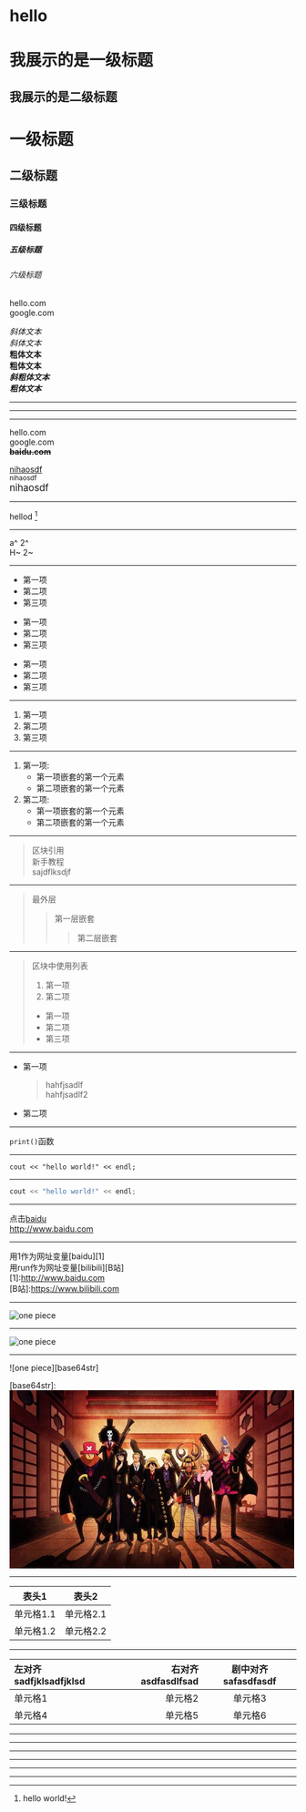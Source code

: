 # hello
我展示的是一级标题
=================

我展示的是二级标题
-----------------

# 一级标题
## 二级标题
### 三级标题
#### 四级标题
##### 五级标题
###### 六级标题

hello.com  
google.com  

*斜体文本*  
_斜体文本_  
**粗体文本**  
__粗体文本__  
***斜粗体文本***  
___粗体文本___  
* **
-- -
_ _ _

hello.com  
google.com  
~~**baidu.com**~~

<u>nihaosdf</u>  
<small>nihaosdf</small>  
<big>nihaosdf</big>  

***

hellod [^he]  
[^he]: hello world!

***

a^ 2^  
H~ 2~

***

* 第一项  
* 第二项  
* 第三项  
+ 第一项  
+ 第二项  
+ 第三项  
- 第一项  
- 第二项  
- 第三项  

***

1. 第一项  
2. 第二项  
3. 第三项  

***

1. 第一项:
    - 第一项嵌套的第一个元素
    - 第二项嵌套的第一个元素
2. 第二项:
    - 第一项嵌套的第一个元素
    - 第二项嵌套的第一个元素

***

> 区块引用  
> 新手教程  
> sajdflksdjf  

***

> 最外层
> > 第一层嵌套
> > > 第二层嵌套

***
> 区块中使用列表
> 1. 第一项
> 2. 第二项
> + 第一项
> + 第二项
> + 第三项
***
+ 第一项
    > hahfjsadlf  
    > hahfjsadlf2
+ 第二项
***
`print()`函数
***
    cout << "hello world!" << endl;
***
```c++
cout << "hello world!" << endl;
```
***
点击[baidu](http://www.baidu.com)  
<http://www.baidu.com>
***
用1作为网址变量[baidu][1]  
用run作为网址变量[bilibili][B站]  
[1]:http://www.baidu.com  
[B站]:https://www.bilibili.com
***
![one piece](https://ss0.bdstatic.com/70cFvHSh_Q1YnxGkpoWK1HF6hhy/it/u=3145666256,1471149236&fm=26&gp=0.jpg "one piece")
***
![one piece](./test.jpg)
***
![one piece][base64str]

[base64str]:<img src='data:img/jpg;base64,/9j/4AAQSkZJRgABAQEASABIAAD/2wBDAAgGBgcGBQgHBwcJCQgKDBQNDAsLDBkSEw8UHRofHh0a
HBwgJC4nICIsIxwcKDcpLDAxNDQ0Hyc5PTgyPC4zNDL/2wBDAQkJCQwLDBgNDRgyIRwhMjIyMjIy
MjIyMjIyMjIyMjIyMjIyMjIyMjIyMjIyMjIyMjIyMjIyMjIyMjIyMjIyMjL/wAARCAE5AfQDASIA
AhEBAxEB/8QAHAAAAgIDAQEAAAAAAAAAAAAABQYDBAECBwAI/8QAUxAAAgEDAgQCBgcFBAYJAQcF
AQIDAAQRBSEGEjFBE1EiMmFxgZEHFEKhscHRFSNScuEkM2KCFjQ1c5LwJUNTY2STorLSRCY2VIOU
wvFVdKOz4v/EABoBAAMBAQEBAAAAAAAAAAAAAAIDBAEABQb/xAA0EQACAgEDAwMCBAUEAwEAAAAB
AgADERIhMQRBURMiYRQyI6Gx8AVxgZHRFTNS8ULB4WL/2gAMAwEAAhEDEQA/AOKaUP8ApBv5Wq/r
KZsEcfZkGfiKq6IobU2B/gajd1bi4t5ICfWGB7D2qdzhwZ6tKaqSIse2tGA6Gt1VkZonGHQ4INYI
3qmQmZsbo2V4rE+gdmHmKZbnlbT7jv8Auzj5UpyDbPlTFbSGXQmJO4iZT8M0i1dwZT0r7MhgCLvW
7IGX86ji6mpxRmKQZGJXUtC2CNqy6c45lqV0DDBqFS0TYPStgFcbHiYjbBwelSrFiaNx/EMisPHk
c69O9ehfBCn4Vx8iamx0tL8ufEHnitvS5D+NeXLBTsdsb++p1OVIIwaVmehjJJkqJk5PSpuQnqfh
W8ajOKnCjIFJLSpUkcMQEyDO+/4GgWqx41OfHmPwFH7sGO3ZkYh+U4K9RtQU2ss0jPJ4zMerEHei
rO+YvqULoKwO+ZQC47VuFJ6CrwsH/hl+RqRdPbJ2k+RppsEkHR2eJRCE1usWRV79nnOf3nyNbpYn
OD4nyofUEMdI8oCKpFiwdhV/9n8w2Mh+Brf6iV3/AHnyNZ6ghfSPKQjGMmpAgxVg2bgf9b8jWPqr
ZyDJn3VmsTvp3lQRE5wM77VKluC256dc1MtvIM8pl+VbLbPk5aQfCu1icOnaaiI/ZOMeVbLb5O/z
qzFZyNj05uvlUj2sgJHiS491B6gjB0r4lT6tsMitZLYhQAOpq14EucGWYj3Vk28pY/vJcY22rtc3
6ZpTNsR2qNrfLHbarjwzgZMkvyqPwpebaSX5VoeYenaVGhwfKvCHBBAJAqyYHznnk+VbNDLgYaTH
bat1zPp2g825O2O9atDynoavm2fl9JpPlWi2zHcu+PdXaxM+naUFh5mINeEAOc/CiJssEHnkGfZX
vqgUH0pM13qCaOmaCmh5a8YRnaiTWR6ln39laG02J5n+Vb6gnfStBhTBx1rDJjFEfqQJ3Z/lWxsE
5T6T591brEz6VzBJXvTfw0n/AEQh8pz+IoF9QU93+VFdEE0N3FbrM/gkklCNs+f3UFjBl2junpat
yxHbE6Fcqx3IwM1TeMkmrkncFqrSOVbA3FRgz0AJRlULMinfAb8qrOSTv8aluJP3qb/xflVaRgTn
fpTBMI5iZqMTNAoGMlhtQ8qI15R1q7eyYlYk9NhVOKN7iYKu5PyAq1BtvPI6gjXtzN7eB5JQqde5
7Cr1zdrp8BggOZj1Pl7T7axcTx6bF4EXpTHq3l7f6VDY2LSn6xPvncA9/aa4nO54gqpX2J9x5PiY
srEufGn3zuqnv7TRGY/uHGNwDUmcN7elazrmF+3onFLLZO8pSsVrgTXhONXv7tioLKux8smivEV6
dPsOVWImmyox2Hc/lQ7hAct/eZ/h6/GqvEsrXOuiFj6MYC/dk/jWkarIjUUo25g+0h5U8Z/Wbcew
Vs/UkmpmIxtVds8vup4kpGBiacpkuoEG/M4/GmxipVh0BBoBo9s01w10w/dx7KfM0bb1T7jSbTk4
lfSrhSx7xXtFzCff+VerFoT4R9/5V6mHmJTGkTaB3t5hNEQrjbcbEeRo3Z6hHdegf3c38JPX3edB
AtasPS37dKEqGmqxTcQrqenNN+/hH74Dcfxj9aCBlYeTDqDRS21V0wlySydpO49/n76raZaQ3kly
JRkDdSDjG5okJUbxdqrYw0cmD5dl99EbW9WGxmtJlKMUYqT3yKvw6NaxuGPO+NwGO1TalbQXFpI7
J6cakqw67dvdWNYGOJqdPYgLZ3izDU4qGHvVhRRmJr4mrZ5SfKteVZVwetSOMofdRabQ2bToLy1U
ljEGkj6526j9KEsBzGBCxMCIWgflbpU4gAmjlTBXmGRWwVZk5W69jWqF7eTkcZU1uZwQDniEWRQ+
AANug99bhQUJ8hWkZ5iCDlcYBqzyBYSSe1IJxPQGDkiTIMGrUURO5rSJAWq/FDnt2pLNK61kKQB2
VG9Ukj7jVKQTQ3ckEbeipABIBPSiV2jw2rvEzK4BKsOoOKEoLiSYySTTM5O5xXIc7mbbrxpTYy2n
1gL6TgD+UVsPF7SjH8ordbaaVSRPL8q0NtKo2mkHwrMrF6L/AD+cwrSk+v7vRGasiOYgHmAz7BvU
PgyoQfHkJ91TBJuTaeU49lYSs307v+X5zcJPzbP/AOkVIkU5JBfI9wqBVmO5nkJ91WI1uCP9Zl+Q
/SsJEzRd/wAvzlhLKZ8kvtjpgVWlspUJGcfAVaElwg2uZM9yAKqzy3jHJupMDpsP0rgRBK3eZtb2
jkkM56dMCrI09iAQ5z7hQ1Li9DjF1Jny5R+lWvrF8VH9sk27co2+6uOJoFvmGYdMHKOaZyfh+lSf
spcjEshHfp+lARfairYF7KfL0R+lTHUtTCZ+vS5x/Av6UJEMG3zDSaJzMT40nL22FYk0P0f76QED
yH6UIXVtVXC/tCX/AIV/SsyapqijbUJT/kX9Kyb+N5/OEjo2Vx4r59wqtJoxXJEj/IVUXVdTzzft
CTf/AAL+lQvqOqMSPrrnP+Bf0rRMzb5/OWRpzs5Akc7bbCvNpsoIBkbAOOgqkL7Ug4JvXH+Vf0qQ
X+oEDN43syi/pWzvxfMkezkOf3hwO5UVD9WkXBDfdWGvLwg/2tiPPkX9Kws91gZuW/4F/SuyJ2Lf
M3WGY7sem3q15opug6nuVrIuLtzyi5OO3or+lY57g5/tLefqisyIQW3zNXiuGbAIwP8ADUEizR7c
wz/LVvnuORv7Sd/8K1XMczuS1yfkK4MIQW3zKxkuAM5XI/w1r9auv8H/AA/1qx9XbmPNcHHuFYez
bGfrBx7hRalhBLvP5yodQulOB4e3+H+tGdHie7smu5Tlg5QADAG4oXJZcqgi4PyFXdIluIZ1tBcl
oG5mKco3OPPr2rmII2mj1R95yI2zD0jge+hlwx8RsEURuQwLYOMk0OlG+e3c+dJUxoEG3DgTooxt
zflUEmRsDsB3qW4UeKj+fN+VVZnOGbBAzgDuaeIljuYB1C0L28fhoDI7DOB1261BK0elweFGQ87D
0m8quXt19VTlyGnK4GOiiqNvZ8xa5uCcdQD3qleN+J51oBf2c/pIbSzLH6zcHqeYBu/tNWYroyXQ
VNkAPxqSC1udXu/At1IjG7MeijzP6VNqdjFpmqRQQ5wIMlm6scnetJyd4CjT9vH6zAxt76xO37tj
25Tt8KgVzjArDtiNgeymsxHFtptoN/Fp817NM2AVwqjqxz0FUryd7rUReyRmMSnI8sdOvfpVjQrS
G8vpvHUssfpcnZjnvTReWdve24jmjBVfVxsV91azBWkqVtZXzFJmCg5IwK9aWsupzGOI8sY/vH8h
RteH7GPLHxZMDYM233Cg+jXi2kc/os8jcvIg79ep7Ci15B0wDUQwD8GHcQWNsFBVIoxjLf8APWhF
zfS3OVhzFEerdGb9BWkzSXLiS4YMR6qj1V9w/OtSO2aADG5lDZYY4EgCcg5V2A7V6t8gHevUyBgS
tvmsEZrGScEVncitiJr0PWpbW4e0kZ4gpDbMpGxH5VGwxWOldB4OYxW13BdJlGw49ZG6ivXY/sVx
/u2/Cl3JVldWKsvRhsRREap4lnNDcAByhAcDZtu/kaWUwciPF2VIaB4BnNWQKrQd6sA04ySribSY
5Gp80fB0u0P/AHS/hSG4zEfdTDb63HBoKiFh9ZjVYwjdj/F7RSbASBiVVMFYk+JrrunBtZjSyh/e
SxGQovcjOcD3ChJVZ0KSbMKt2OsTRa1bXeos7qmU5hjYHPl76Z9c0CPUUN7YlRPy8xA6Sjz9/wCN
Dq0YDQlw4JWJUEjWsvJIMoaK5zH1yv2TVKFBcx8rj3GsxNJaOYpBzRt0rW3h15UY7Q5GMODRWABl
HnQBbu0zzFdv5aIwXtkAxKdv4RUzqZ6NbCG44EcxrgEEkHPccprRdOVZpAvOFVsD0jtsKhtL2xzk
xnPUegKLxX2muMeEc56+GKQSVMYwLDAmYNPCoDl+buOY1YbSFKk8r5P+I1JFe6cFyYjn/diiSajp
jDHhMf8A8sUsufEWVsHmAzpkYXcOSD05jWY9PD49FsDb1jRx5tMVM+D18oxVV7zS49/CIP8Aux+t
Z6nxAxYfMpLpkQcDDf8AEatRafErYZXAz/Ea8uoaaTzeEf8AyxU37R00gfu2BG3qCtD/ABMKW+T+
cx+yYiWIVyDuPSNWP2BbMFPhudt/SbesLqWmxgDkbz9T+tZGq6e32Hx58n9aLV8QcWeTNU4dtPH3
hc+WXb9avDhyx5sG3f8A8xv1ocdX0oPlkk+Cf1rDa5paksFlx/J/Wu1fEErae5hf/RjTtz9WbP8A
vG/WpF4W01jvbPj/AHjfrQIcQ6Tk+jNt/g/rW/8ApBpWdhP0/h/rW6viDou8n84cHC2mMxP1V8Dp
+8f9a2PCumFR/ZpP/Mf9aBDiDSlXAE5J/wAJ/Ws/6RaUcbXGfcf1rdY8TNF3k/nDB4T00If7NJn/
AHjfrWp4V01UB8CTP+8b9aFniPSQwUCfyPon9awdf0lsj98D7j+tZrHiaEv8n85fPDGnc29vJ/5j
frUb8M2APowSD/8AMb9aojW9IJyPH691P61huINLyMCbP8p/Ws1fELTd5Mnm4btEX0Y5Pb6bVE2g
2qEBUkPn6ZqGTXNM7CYn+U/rWq6xpnPkrLsNvRP612r4hhbfJlgaPAp5ljkx/OawujQj0isnMeg5
zUaavpp2KS7n+E/rVhdV0or/AHcns9E/rWavibi35kZ0WLHKqyD285qJ9DUODmTp/EauPqmlkf3c
nl6p/Wtl1PSs7xSHb+H+tCWmj1fmB30cqxz4uPearXFgUYBXk+dMDano/QwSEnfdT+tVJNQ0U5It
2JJ7p/Wu1nxGq1ncGLlxbSqu0sg26HvVqws+WzlmfnaQMV5m7DbpRCW+0Q//AEzE9fU/rVeTUNL8
N0WCRV7gA/rRaiRGe8+ZPOhIJYdDQudCcg+2sT6hYMPUmA88H9aHPfWPKSEl95zv99GohZIml5yJ
KhPQA/lQfUbw2yg7eMw9FeyD9amu7+IYkhQlxnHN2J+NVLeyeUm5uNydwD39tUKANzJrCScCUILU
k/WLnO5yAe/tqUwXN/DPNGhFvbrzux2AH6+yimmaTPr+oPEWEUEODIepwfLzNH+JZbHROHmsI05T
OpSKNep6ZY/rTdW4HeS6QBNtFtooNFtSiBeeMSMQPWY9zSxxKueIE2624/E1jSuIL60uIIrqRTZj
EZQ49AdM5x2qDV9Qh1HWBLBnkWLw+Y/axnf3b1wUhsmDrVgMSmU5flWkgzGSfI1OwBO5qGQeg3li
mCcw2k/CyZvbz+X86ZXZUUliABuSegFKmhXkNjcXjy82WGFVRksc9BW15eT3z/vjyx5yIgdh7/M0
LoS0VS4VMDmXbzVzIGjsjhDsZyOv8o/OhccaxLhBgfjWMnevM+R0ogMbCFnfJ5ni3WvEkjYZrTGR
nzrcDG1bMyTNOUHrXq2OCT6SivVsyCA7K7Y8zViKZTsdjU+jkDUnyARyNkEZojc6NBcZa3Iik68v
2T+lEzAHBklSOV1LBhNakk1pLFcWbckyEDsex9xrZXR9x18q6bqycGeI2r1ZxWdvfWzcSJUAYkbD
yqYDbFYVQdz0qVQKwmcq4mrKBC/uo1eaZAuh2l/GnLKFj58dGB2yfbQdz+7b3U62lul3w/BBJ6sl
uFyO23Wlu2nBjkUNkfEUWjDqVIyDTZwfetPp01lKcvakgH/Cc4/OlvwZI3aGRcSxnlce2r+h3kOm
a1IZ25Y54OUsOgOdiflXWDUsGrIcGUbBcruPP8aINAk0BDDcbg+VUrMfu8Yx13+NEA2IyKU53ltY
9uJJFo0BG8kmM+yiFvoUDDaSQA+6vQk9BRe1jyAAffUzu3mVKoE1t+HoeXHjSfdRi24ctiuBNL92
9S2qgDGOtGrSILmpXdoZbA2lGLhm1ZcGabr7Kuw8N2yjaWX7qKQxb5386uJHgbjakl28yZr38wUu
gW7ry+JJ5dq5l9Il3ccO6vBZ2knLG8AlLlQWJLEY8sbV1+6vbPTYPHvrhLeHOOeTIFcX+l7VNN1T
VrCbTb2C6RbYo7RNkA85OPkar6NdVg1DaR39RYqnDTHBOoXfEGsrYXMoMJidyyoAw5QK6O3C9spJ
8eXfftXMPopuLO14ilmu7qCBBauoaVwoJLLtk98ZruEBhvIVmtpo5om9WSNgyn3EUXVLpswowIXT
9Q5T3NAC8MQMCWmlx7MVtNw5aQ2kspnlAijZ8nHYE0wNCyDYUC4wv107hueMN+8uf3CDPY+sfln5
0lMsQIbXNjOZyufWZbMJLI/iZIBRsDOfLHSnjSNH0zXdLjvba5uQjEhkPLlGHVTt7aQNG0C74v4h
FtBlbeL0pJsZEa9z7z0Artul6LY6JZLaWMAjjzliTlnbplj3NVdToXAHMTVfbk77RfXgu15hzXE4
z09X9K3HBlpn/Wbj/wBP6U0lMtzEdKkC7jzqTUY71n8xT/0KsxHn61cZ/wAv6VgcFWfLkXVxn/L+
lN2NsVG4AU4rtRnes/mKj8GWY9W6uNz/AIf0rx4Osw21zceXRf0pq8IMucVrygDA3NZqM0XP5iwe
ELRcD6zPn3L+lR/6H2qje4nOfYKaihJz02r3hE9xiu1GF6z+YqjhG1OWNxMB8KwOFbYNzePNjp0F
NLQkAY3H4Vgw42PftXajCFzeYtDhm259ppjj2Cp14ZtjgeNLt7qOLEAQO5qTw8MdqzJm+u3mADwx
bZP7+b5Csjhm33Pjzb+6j6x5OKkEeEx1oSxmeu47xefhm22zPOdvIVBJwtbqm884J67CmgqSBjtW
rqHU5G9BrM0dRZ5ig3C1sG/1mbGPIVTfh+AM37+bHuFN0q4BUDpQyWMuoUY9ppiuZQlzHkxXm0OD
wj+/kPswKGT6HFzAeLJt7BTdNHypgGhF0uCd8U9WMdnMWJNKhguV3aQbnDDuKjkPrgjvtV+8LeKO
Q+dUJQFXBznzNPBzzFEYhHgk4vdSPsTrS1rV2dX1y6u+b90jeDCPJR3/AD+NFNG1SHTDqbPkySIq
xqO5x+AzQm0gxYI2ASRnPmc1QuxJkNwyAJWhtBcXkFv2lkVNuuM7n5Zq3rtrDZ6xFDBGEjWAYA95
39potw1p3i3zXjAmO3BVCe7nr8h+NU+JwBrydMeAMn4mi1ZbEBUwufmCW3HvrR1ypXO5FZY42ArB
8u9EIZMhjhWLPKNz1PnWWHcdakIrHKS2K3MAAcCQnYe2sAZ37VKwCgknA86rSXP2YVyT3x+FaIDE
LzN3ZIly5x7KqvPJO3JCh36ADJNEbXQbi4PiXRMSnsfWPw7Uajs4LOFlgjC+icnudu5rC6r8wdDv
8CKltnwzv3r1YtQfCOB3/KvUw8xKZ0ib6RvqbfytTEB2FKdtDNNdMtu3LIAWBziiUWrXFq4jvIWz
/FjB/Q0LqSdp3T2hFw394d5UkXklRWU7FWG1K1vZSXkkwhIDR7gE4zvTHa3EN0OaKQNjqO4+FDdA
Um6uvh+JoVJAMZcFdlHnMFnxbeTw542UjzFSgKwypzTdLaw3EfJNEHHt6j3UDv8AQHtlee1k5o1H
MVbqB+daLAeYLUsnG4g7cLWVBxWYGMqbge+rCRbDtRE4mKM7iRgYGCM5o1pWtyWapBcAy242Uj1k
H5j76Esm4HWtlFCwBG8auQciHtQjXUtcs1s54x40BPiAZBwT1/52ovpfDUcUVy1/4c8kycuEBAUD
fY9c570q2Ur2t4lzCF8VD9oZB7EGn7SdXt9Ti8MDwrgKSYmO526qe4qewsowOI1ApOTzEO0UmPHv
/E1fVCsZ91RWUYCZ7nP4mrrofCO2KxjvHKNpbtAGH4UatFGMZoTbKUXFErVm59hsOtSvKljHZR7D
B756Ucs4fM0AsJ9woB3pktCD8KleBaTiX4h6Qq4EBA2qCFcilX6Rta1HRdBQ2KsizErJcKcNHjGA
PLO+/srK0LsFEgdsbxP44+ky8ivJrHRrkQwRvgTxetIMYIOfs5rmVpp+q8QTyrp9nPdvGvO4hXm5
R5mqNzM087OxJJJO9dc+hO61G2l8K00yK+tLm6/tsj7NaoiZDp5nc9MnbA3Oa+gppWtcCeTbaXM5
rcafq/DV3HHqen3Nm8i8ypcRFedfMZ612/gTjy01azSyvWhtriJAFcsFSQZAAx/Fv91LH0zDV7mG
KTVLJIbWzuBBpcqOS01u6E80gPRvRXsDnmGNs1zDSLyW1vomjbDKwIJ6Ag7UPUUCwQqbSpx2n1kc
AhSvpHauO8b6u+sa+LGzy6o31eALvzMThmHvOw9wo7ecb6g/C8XopFdzxhTchwSces2MYBP3ZpN4
aSZ797hEZ7l0MdvL08IdGkHtCk49rA9q8+lNOXPaegytkLjczof0cQNZ2F5ZCw8JIZMm7U5Fw+SC
Ae4GO23xp0KjPTNK8fEj6dZQ21tpCLBCojRBP6qjp2qJuNrpX30lNv8Av/6Uh21NmNHS2+I2+GAo
zWBHvv1pRbjm56fshCf/AO4/pWjceXKkH9kJv/4j+lZib9Nd4jjyg7VoY8e6lE8cXTYI0hPb/aP6
Vh+ObgD/AGSn/wCo/pXYm/T2+I3429lZCeyk7/Tm5XH/AESh7/6x/SpF43uWjJ/ZKf8A6j+lZib9
Nb4jYyZP3V7k26UqLxtcbE6Unt/f/wBKyONp2JC6Wn/n/wBKzE36a7xGh0zsRt1r3hdyN8Us/wCm
c+P9loT/AL/+lZXi+6Y/7LTf/v8A+lZN+nu8RkEeW22xXuTC5G5oAOKbknP7NTf/AL/+leHE9yzY
Gmp5f339KE4hfT3eP0jAqgYrblwPOl08SXCnB09Ov/bf0rP+lFxgn9npgD/tv6UM76a7x+kP8pGT
Wh2oTdcWaTp1nbzX9wscs0YkEEYLvg+wdB7Tirmk6rZa5YG7spGaPmKMGHKykdiK4o2M42ieDgzF
xGXBK+VD5ISgLfKjUgwM9vKh9ypO3QVyx1b9oEuFKjf2ig10ucZ+NHbtMjc4wKDyhZW5VDHbqRjO
+O9ULLAwgO4UeIuBseahcyFjgDcdKOzQl5FJGwB2qhIirkYOfZT1Mwz3CenxTajeyzRq5jVeTm6D
Iwaj1Phq50yyuJIrqP6tGCyDlPPjPT2detEOFpIrebU5p5FijREyzHYVV4g4gF3E0MQMVmdmYj05
fYB9kff7qaCdUmbHeRJrVvpuiWtvaos1z4Qyg9VCe7Hz9nWlu6kmurkz3L+JK23NjAA8gOwqaO4g
chE9AnorbVl4iDgjYUwDEDY7wewPOdu9Y5D17edWGi3yRXvDIVj5DODR5gkSDwx17VC9ykZIT0m/
CrFrY3mrXTwRFVWP1znAApp03hyysFDuPGmG/M42HuFaWC8wQGb7Yq2eiXuor4sn7uEAnmcdfcO9
WuGIY3a4copdeXlYjcZznFOMq4ibbsaU+G2WOK7YkAehknbHWh1llM70wrCF2TJJA2BqvMnLG+f4
T+FVL/iG1t8pbjx3Hlsuff3+FCni1XVlLTN4UHXB9EfLqfjWBDydprWjhdzBlowERBz1/IV6tbYF
oyc9/wAq9VJkqE6RM6RtqTH/AAtR+SNJk5ZUVlPYjNANJx+0myQPRbqaY1Qt2pdn3QulH4ZHzBU2
iAMJLSVo3G4BO3z6iqml6h+z55GeMyK2zYO43pmRBgDyoJoAU3N2rgFSBkEbdTXBsqcwXqCuujbM
PWl9bX2PBkBb+A7MPhU92udOuT2ETfhQi40OCU89sTBJ1GN1/pUUl1qtjbSQXUfjQuhQSdcZGOv6
0vSCfaY4uwGHEG2S5Xpnr+NXzGQelVNO3BHvomig7UxzgxdQ9sqmLG52rbwSwwKsyxDwJD7KmOl3
ttax3Xh89vIocMu+M+flQaozEpLGw7VbgBLDqCNwQcEe41tEqv0G57VQu9XS3nEcY5kBw7A9fdWY
LHAms61jLQtEIrc8rSJnOQCd6JrBmI4OebfNL8VyGAaPGDvt3o5pk/NEYicYGV93lQ21FRmbVcGO
IWjtwo6Vaht+bpsK3t4+Y53I8qJwQgbcpqFjLgZiygI5M5Apgs3KbNuPOli51oxSvFbwxsYyUMkh
OMjrgD9agXiLUVIw9tjy8A//ACofQdt476a6xcqu06PanmGe1K30p2MVxwkLho2aWGZQjL1AYHPw
2FQ6XxZOLmKK6iiZHdU54sqQSQASCTkZPnTneWUeq6dPYzlxHMhRuVip+6hUNU4LTzOppes6XGJ8
iTLySsMd6dfopl5OMkiN1FCJomQJKwAkY4wN9s9aL8SfRvJYa4YmMv1BUDm6VQeu24+zv79qjbTt
M0NtDaFX8a7uTHOuNoSjBSVIBLZBU7+fSvbrvVyAs836NghsbiZ+mnmTiLT7d7yGWSG05XijdS0Z
5icty7AkY9u3urm0JxKp6b9a7RJonDmvcO61q0guFmt7wW8HOwYXOR6OdgVOxJIxgDfOK5hJpsFr
dymF5J7dHwJUUbDvsetF6g1FYLdKyqH7cf8AuEb/AFBxp0FovruOnkv9afuAdJvBprXrwSsk3oRe
iSOUE5I95/Cub6XYyanq6Ih5hI3KrdMKO/wFdx0q/MUSW0NkqQxKEjAnbZQNq8/rHCqEXvL+kSxi
bccTTUI006BXvQ0SyNyKWU7nGaEqv1rmNqDOFOCYxzYrT6RtVnSx06NouSF5md/SLZ5QMD/1UlaV
qM9teRzxsuBuMZHMudwTU69OWXUJUOsZGwRHlrC6YD+xz/8AAaifTrwbm1nO/wD2Zq7+0puXawUj
t/aWqJtRl6nT13/8U1TjPmXarPH6f5lIWV6G2tJTj/AaybC7JBNpMN8+oasDUZQuf2coGOv1lq1/
a0hbbT1JX/xLUWD5m6n8fp/mafs67cE/VZs/7s1n6jeK3ILWfA2/uzXjq8wORp4wf/EtW/7XkI5h
p4zjf+0tWYPmdrs8fv8AvI0sLtub+xT4HQ8hqRNPvObAtJvghrK6tNgAWAGe31lutXoL+cKWNkBj
/wAQ1YQfM4vZ4/T/ADK66beA72s+3+A7VMthdr/9LPj+Q1MdRnC5NmPd9YaoZ+IGtQDcQxxpnYtc
tv7h1NDhjtM9SzGcfv8AvJ4dOvJCVNrMPbyGp2sLmNcLbTZ9kZreHWJDBzxWjAHu8jr9xANaPqd2
SP7KNz/+IahIIgh7W3xt+/mV54JoQhkhkQHYc6EZNCOIdQk07RpJ4I+ZxhAcZC525j/z1xROTXoZ
IGjuVlgkaYBDIjFCAD0fp36VI8UM9pJDIFlilQqw6hgRRKNJBYQtTMhAODOHNqU8ly6yOzFjnmY7
k06cC8TnRNVAmc/U7jEc4/h8n+H4E0t8VcN3Oi3qqyM0ciCWGQD10Pf3jofbQ+yucqG+0NjXtlUs
r24nz6syuVafT0mCqkYO2QRuKpyAFjk9O1Kf0f8AEf1/Txpdw+bi3XMRJ3aPy96/hjyptYHBavIZ
CjaTLkOd4u6tPJbSxkEDPM/KQDzY2GfcTmretw2zNFd2ciywSKFLKNw3t+G3+Wqut2XigzJl5UBw
ueoAyR0PYUI0S+C6nDak/ubk+FJGzAjBGeYH2YzmvY6bpUu6UlfuEmtvavqAx4mkyYkCgkZyc0Mn
jIfmUZ7UduYHSQLLlXHMGBGDQydMnA2rzxtPVBBGYBNsqMZJOvNzddht1pZ1S98WUhCeQer+tHeJ
L1YQbRGHN1k/Sk6Rix5j51bQmfcZ5/VW49gmPrDR5Yk4orpOsc7LBcEFScK5+z7/AGUuzSc7YHQU
W0DSX1G8EeCI1HNIfZ5e81RYq6cmQ1Wv6gCRoktdyCM+VQtAfDckY2NGXgCEDpjbaqdyuI3wOx2q
MGeuRNeF0/6SvtgPRA++mSR44oy7sqovUscAfGk6w1Cexu7o20HizSHlUYJx36DrV06PqOpMsup3
JRSciMYJHw6CtYb5MFTgYE21LiW3VTFaIbhyMZ3C/DuaWdO02XUy6LN4cSYL989cbfOnWHTbWwgY
QQgOQQXO7H40t8MNhbr/ACfnRqQFJWLdSWAaXbbSbWzPMkfPIPtvuf6VLMcI+Nzg1Yz1PYVVuJoo
o3kkdUXlPrHHagySYzAUbRJtc+Eff+Vere1TMR9/5V6qyd5AgOkSOztBe3jwl+TZmBxnpRAR6tp4
/dt40Q7esPl1+VQaN/tRv5WpjA6UDtg4nUVBlznBgy316IkJcxtE3cjcfqKh4fIN1dHrkD8TRaa0
guRiaJX9pG/zpc0+xluppvAm8J4twd99/MVg0kHG019auud44xg9O9eu99Mud/8Aqm/CgaXuq6fv
dQeNEPtj9R+Yq82tWV5p1wiuY5GiYBHGMnHY9DS9BBzKBapGODAWnnbf2/lRSI5oVp42xjz/ABFE
4uoFG/MXV9olmX+4f3U96NvpNp/uV/CkOQ/2d8+VMWmprNjYwTQYu7Z0D+EeqDyHf5fKkWDIj12M
t6lottd6zDawhYfHiJLKO++/3VzjiDRLvQ9Ra0ul3A5kcdHXsRXSLXU4r3iOynZTByIyOshxht+/
xozxXw+vEeimJQovIAXt3Pc91PsP44NZVca2AbiK6in1F25nGNMu+RvBY7H1f0phtJuRgQd85FKE
sbRSbgqQe/UGj+nXPjwg5wy7N769FgGE8+pypxOl6ZMlxCkq9+o8j5UwWuGG4FIPD+orBciORsRS
YBz2PY/lTDrerz6MIEgiUtKGId8kDGNsDqd68e2oh9M9qp/UXaCLnMWs6lAzHa4ZgM9ic/nXSrfg
rRJLKPiIRah+zBaeMdOZSZWYDzznB6/fnG1cq+uR31w19Nccty2OfBCjOw6fAUwScZa5Nci5OtXf
iCMxgxnlHKdzsBjt161bUQq+6ejdT1FlSCqwLgHO+Mj995UsyDewlQQpuI+UE5IHOuN+/vrrNxeW
9hazXd1KscEKl3djjAH51xaK6hhdW+sOCp58lztgg539uKscUa3qmscOx2QlFwJbhMBIgXkbfABX
rv7Kmuq9Rge0D+J1M49VCCAPOYp8Qcc6xqmp3Vwb64RJiQsSSFVROy4HsrycQ/XuF3s7yMGeOdLi
CceshA5Wx7wF29lUOJOGL3hyWGG/CpcSwrMYw2SgJIwfbt2qzomnw3+ikNlXWRhzDr9kfnVZNaIH
E8HpVstsNee2cfyk1zq91/otBYQy+HbxyM7kbNI79fkox8aW7e7nUGCOQhGBAXyz5Uxav9Ql06WN
PFWW0iQK6sOQsTjkxjr13z2PalywhmkvMRRO5HXlXOBR1HKkxXVtiwKOB+zHXgoWsGoKtyvLM3ox
OSeVSeuQAT8a6rb6ZcQyZDRAg9y3/wAa4s0l1cToTyRsEVgXZU9HG2PlXWfo64r1PTdbttC1K+W6
tLocsWZedoX25cE9VbI2/Q1Hf0hsbWTiPq61q00KNpY434ek1jhd54wGntAZkVSfSGPSGMeW/wAK
49YyNF6+6jcEfKvr8bjDbjuD3r5t4o4KudL4nuLexe3ntZJGaIiUIIwSfQIPcdNs9qOtfTXBMna3
1G1Yh3Qy+qaWhjdOaHEb5zn2dB5UQfSbjYh4un+L/wCNJNlf8QcI6iGV57CZxswIKSL94YV9E8N6
v+3eHbHUs4aeIGRVOwcbMPmDU56UE5Blg/iTooGP3/acpGk3AXHNGT/m/wDjWq6RPkjmj8/tf/Gu
25PmfnWMt/EfnWfSD/lN/wBVfx+/7TiEukT5VVMeB/N/8a1TSbkBixj3/m/+NdwyfM/OtHYqhPOF
AHVjsPfXfSf/AKm/6q/j9/2nFWs47Hklvrq2gUj0ediM+4YyaI2sMF6g+rXltMGGQEc5wNumM9a5
3xRFxSNWudR1i3vJ08Rke7CFosA7FSNgnl2p0+h26LcQ3EfhIxktD+8LekmGHT3539wrh0qkZDTW
/iFnOJa1SJtPtTITEWLBEGTufl0ABJ9grTQdKaaFNVl5DLKOaEyZyifxdOp6+wYAo59KhllNnbIx
wbW5dR5v6K/gT86cOFryLUOFNKubU5ia1jXC/ZIUAj3gg0X0uBgGKbrnIDERGNjJcIrrPC6ndWVy
Q3uIFVntpElwxyANipyDR7hnUYoeO9W0uxYfUJue5REPoI6soYr2AYlum21UeIZWtjdTIAWSN2A8
yCxFS3UenjBlnT9W7tpMoWttHNoU0UwDobj0lP8AL+NAbOU2FzPZyMSiuNyccytsrZ7HOx+dX9Fu
rb9gywLOniPN46lmwZAV3Oe5B2NB9VljfU78RMCILMoSPPPo/rRVVnWUPE6y3PuHMYdS4ci4o0CZ
bd5U1C2B+rxs3ojYZQg+eOvuNcFuYpLC7YMjLglWRhggg7g+0Gvp/SI4ZTpt7ETzzWRRyMgNgr1H
mNxmucfS3wiiSHXrVAI5WCXSjtJ2f49D7cHvVPS2aDoPeedcuokiIWi6nNp15Dd28nLLGwZD2+Ps
PSu56dqUOsabDewnEbj0lzujd1Pur5ytzLA3hupG2Vp24R4lm0yYIXzbs4M0XXIG3MPb+lO6qnUN
QjKLexnQuIL0QLCiAOJmKlRjflw2MnoTjHxrb9r3UmnRXNjw2Fupn5JouRVkRMbnG2evspe13Uzc
3txbRukkcTq6tG2zEjYe/B/57NeliTUNMgmjLcki5DAeiF9Hrknph9sdaGvQqAHH5w7Q/wBwG0D8
8s8r+Orc6SGIMR6wVR3oFrWsQaf40ShmuQuwAyqk+f44q9xFcNw1eWEksTyQXCF2j5+VkYY2z7se
zOa5frl/PcanPdphRLIXMY6DPlWrVrbV2MJ7zVWBiRXdw1xKzs/MSSSx7mh1zJgcgO56mpjPHKhf
1XA3FUDlm33Jq5RieZZZkbd5ZsLKa+u4reCNpJZGCIg6sT0FdVXQoeH/AKvZK3NIYA8zj7bnOcez
sPdS99HsckepObeBGvWjIgd8YQfbIztnGN/LNM+pxXNtqapczeNMyc5bJPmMVJfZltMv6KkKus8y
rMAuPb1ofcsDE+B2NX5VDdfxofcYEUmO4NKWXNMcMYOpahkdB+dHpDnt0pa0K9t7O9v3uJVjUjAz
337CprviQySmHTrV5XPQsD/7Rv8AOiKknaArACF5ciN8noDn5Uj6LqNvp8Vw0xYs/LyqoyTjNFZN
L1jUlLX90IYiM+H/AP8AI2+Zqjw5ZW939ZknhVzHy8nPuBnPamKAFOYpyzMMbTV9X1LUGIsLYon8
WOY/M7CtV4fnmzLfXRLYJwp5j8zTQihV5MAKB0AqCTBVz2Cn8KzXj7dpxpzuxzEW0P7o+/8AIV6t
rTaI7d/yFeqgneToPaJppc8UGos8rhFwwyaZY5klXMTKw81OaV9Ot4rq+aKUErysdjjeiT6CUPPa
3LI3k36ihcKTuYuhnC7DIhtTnag/DozeXfuH4mtUfWbTqguFH+b+tV9H1CKxuJmnDYk2yozjehCn
ScQ2sBdc7Yjeno7fOqeo6fZS2k83gqsiRswZPRJIHfzra21C0uSBFOhJ+yTg/I1PeKf2bdZ/7Jvw
pQyDKTpZYo6edvn+NF4mGaDWAyMe/wDGi0S5PXYU6zmIp+0Sw4HgN/LXQNGH/RNnvt4K/hXPpBmC
THZaY9N/bllZQTQBLu2aMFY/tKPLsfxqawZEpXYwte2cV5xHZwTLlJITzcpwTjmxU9+L/hbTpby3
ma6tI8ZhcbjJx8B7RVG11iKbiCzuJ42tREhSQSdjv929PMEkcsJdGWRCD6SkEGp2JXGYRzjacP1z
TRd6fHrNvGVSUkTL15WyQD8cY+XnS5aXBtLkMfVOzD2V0qFIbF3Ey82l3pMcynpE5OAfYrfccUic
QaRJpGpy2zgkDdGP2lPQ/wDPlXo0WZ9pnmdTUQdY/rDNvL0bYgj4U2jXrC70NYbqGK6u4SAnPhgB
jZj8NsVyg3k5thbhsIOuOpHlUul3rWc2Tnwzs4Hl50V1PqDbmd0/UhXAPE6Vw5e29vxJayTBEgyy
n0RgE9Pvro62NvZ6yXhRDaTxYmxG2I2XHLy8o5QDn7q4vFIsgyjBgwyCPKi8Wu65D4cUGrXaxrsq
Bug8htXl2IxOxnqsmrdY58aLZfWrWziVWeJX8ZQAAA4AAIG3QdPLFVODI9B4cvJ7q4RYWf1LmV8r
AO67+rnz+G3cFlk5WklZ3diXZjkux8zS9xTrIVBZQP0OZCPPy+FdQlljaAdu8d1FVVPTZfkfrGL6
YwkusWVxGyvHJZgq6nIYcxIIPcb0jcP6l9Rjugy8wVQ4XPU8y/oKrXOs3F1YQWkrlo7cFYgfsgnJ
A9maoRHl5pP4Rge+vSSn8L02nhL1JS4WJ+9pY8Qz3ahs9csPM96bptGNnd6LCk721vrNvEXkX2sQ
R88fOk6zGbhT7a6xxxbWh+jLht2mRL+GNPDjz6bRmMcxHuYKfjXWsQ6gQE9wLGSv9GcOoQv4cFx9
YXw4ZVaVAYmAHMQRnORg47b0B+j/AEtn+kjT7EOWFtfMeY7+jEWP/wC2mDhP6Q9V1fSbxpoEjksI
FN1f5JXlGfTKY9bAOTvnypT4A4kTRuNodRMD3IaV1Ch+UnxCVzk/zZoV17hoyzSQGXvmfVUnOYXK
AF+U8oJwM42rlWiiyeRjqVorXclw6JK8RI2wvLnt3G/WusAYJ9hrmurahYWWr3dvbQEQeP43iIpl
AlyebYHuRtud81PePbmF0m7EYij9IUunxaTbJFHLDmYeEjqRk5IY4PQYI+VEPo24q1K2uNP0K3to
prSa4LSO2eZAw3wegxgnfruKC/SZ9duJdOurq35bF5Ft8EYZXKlgSexPXHbah3Bup6lp2sCDTZpE
nuGEB8NQzFSw6A7ZoqxhBOdRkz6QmuIbePxJpFRScAnufZ51UXWrFmKmVkx3kjZR8yMUk6xq09u1
3JzSTQ2kngiaWVUHIoAJaRyF9IgknqTS5ZfSNFeXRt449OZyeVVjvwZCf8IZVDe4HftSHvs1HQuQ
IK0DHuO87QCCAQQQd9qXuJbxLZUWXPIqNKB2LZwM+eP+elS8N3IkintwTyxFXRSCCoYHbB3GCDt2
zVPjXR5b+xhuYWkP1dh40SDPNFkF9u5AH40x821e3v8AswEAWwBoFutRGiWCRyMZx4eeeQ+tnfB9
h3Hs9HtmuZLqkPDvHAvdJVUiQpcLCuwCuDzJjsDvt2yPKnbXNO0+8t4ns5hAsa/ulRQwmLEAYGck
9B0rnPFGkT6TfxXUoZWBNvOh/wCqdOqnHXYqwPcH2Unp6glhK8GWWKNIPedg4+hbVuFbPiDSgZvq
f9oCjq8DDDj3jY/5TXJhFdLKtxpE5ewu3AePmbljcnuqnpv5Guh/RRxRHJbS6JdTKvKfEti5xkE+
km/tOQPaas679HTWepPq3DbGHny01mHCoD15kz0/l+WOlWlsKdpMhCtoJguDUtM+jjS31CZ21PWr
wBGIQpHEo6INthn5nyxS5Z8bzzXZfVLWdnuGLpH4LAYySQu3QDfeoG1PVLfV21bVLW+k0w2nLb+D
HgTPzc+cDyyxBOOlazcZRa9a3No1jqXK9u4BaQqA3Lsdm3OT7sdak1O4AKZHnPEepNbnB3kut6BL
a2v1nSJbhUuJBywjlMacwyCDnYfCqWkae0t3HpMUpncv41/ODkYXflB+741f03RNel0yDRdWuhbF
YeZWEgY8gbG2OpG2x9lMMFhYaBBHFZBwjZEpJyz4BPMT5+7zrFvKoVzk+fiP9Mk6zxGDTr2S4v8A
ToIwFhjikDbdSR/T7jQzja3a9gurSeSRrcwCaJAoPLIobp7/AC99bWlzOsnIieE8L+IFKZZeZQAG
+H40ucf3usfsI30IX6tHhZpEQq65JAPsGSQcUlG1uAOZz1lVLkbTlFwER2bm9EHbP51WhmklnRba
Tw2eQLzHsD3qBBJdys8jHl/H3VK1xHbgRomcNk4r2wNpCWBwx2EdrGSLnt4lIlVysY8Mbtg4PT2E
0+6dwu9jdLejUXNpASzRxseZmGcLgdjn379K5Lo4uWB1A3Edqbd8wtghucb7DPurrth9IlrcabFc
SRH69ylHgUes+2DnsvWor6Spyu+Z7TO9ihkGAYJ41n+vaulvLEeSCDlbnXHMzYOQPLFcn1GCWx1O
W2K80J9OMnsp6b/dR/WdZ1yK7lvp4xIZpCH8T1QSc7Y7bYpUvtRubtiJ2DMCdxnbPYVXXVoGMxHX
2UilaiCHX4lSYgysR0zUloqyTqG23qCprUETqw6CmHieCu7TtGlW8twdE05LaCBtM/tEs0L82VIw
o6bF9yQewzWnE3+3I/bAPzoTwnxG8Fl+y4I4Y7mWUsJpG9ckbDfbIxgZq5qsF3DqiC8m8WVo8kjs
N9q8xgQ289+rGMiU5XfoPhVCckRsCABynNXpBVG4TEL7/ZNEsY3EqaHZ29/qV2LlSyR+kFDYB370
0LDDDFyW8SRr2CDFAOGE/wClL8duUfjTHcSRW8QaR0jHm5ArXJziAnGTIJUxG+D9k/hSnwqCEu+/
qfnRi74j0+EMqM8zYPqDA+ZpZ0u41GFZo9Oh52fHMQueXGfgKYinSYDsNQMaz9rPShd7qlnArI9w
nNgjlQ8x+6qL6Lq14c3t3yqfs83N9w2rdOHLSFS0heU8pPpHA6eQrgFHJglrD9o/vAFntCff+Qr1
ZtOXwjknr+Qr1UGIT7RNNH21Nv5W/EU0RrkZzSnY3SWd80sisy4YYXrR2DWLGTYymM/41I++gsBJ
zA6d1C4JhVFyRQDQYY5ri8SWNXXA2YZ7mjMNxFKf3UyNk/ZYGhPDf+t3nuH4mhGymNfBdf6whJw9
YzgsivE3+BtvkarzaTqNnaTGC+54Ah542JHo438xR+I7dNq2vFA027x3hf8ACgDmG1S8gYiRp49H
5/iKLQjfOaG6cuRsPP8AEUWVcBQPjTHO8Cke2SybW8g/w0+6LvpNkDj+5X8KQ5VP1d/5aZ9NOvWt
hbvDHBdW5RWVOjKOw7H8amsGRKBzCN3DFc8V2UU8YkR4CCrd/WooOHRbu0mm3c1s+N1Jyp/5+NAk
1Vf9ILS5vbaS18KMo6sCTvncbdN6crS+tbxSbe4jk9E7A7/LrU7ZGIUTrKKO5tJIpUDxuCrK3Qgk
1z/ijVVuFj09ZUuEs2ZI7n7TptgE98efejPEWsmw00WUDFZpwedgd1TJ295/CkBzznJq7p6v/Izz
+tuH2LPDfesZ5WDVvGnOCo2Yb++sMpGQRg1bPNwcZhCxvXthzIwwOqnoaaNN13Tghkn/AHUqr335
vd7aSYMs4WidpGzO6RxRuDgDnGcH2UF9CWLqM9LoeotVgq/5hXU+I2u3EVuGhRd8n1j+lLlxL4km
3Ra2nQIikZBOxqvimKi1LoUSbqeostbLmZ71g71kV73Vkmluw3uFroPF8susPw5oVjA0lyllFGOX
cszqp6DsAMn41zZHMTB16imzgbiGHTeJ/r945AitpAr9SpIAJHt5ebFItQltfiUVsMaPMetZ0nT/
AKOfo11LTmdJNQ1RfBMok3mPmFO4VQT8+u9ch066+q3CyH7JBq1xJxDd8Sa1NqN0SA3oxR52ijHq
qP8Anc5NC4uXxU5+bkJ9LHXHsokQhfdyYD2At7eBOva59OOtXmkpaWcUNhOy4luYSWdv5c+r79z5
EUb4L4ghfStGkDCOKSNrUtIvol4/SIJHRvSYjPWuG37K00fKznESD0/LApo4Z4lt7HhLWNFvFYrN
JDc2rISGWRZFDjI6ZTPy9tC1KuhUwktKPkR4+lvW5Tw9p1tg+DdXPjwNjHNyZDP82Cj2KT3oT9Gs
NpqmpzT3bvzWkXirGWwZGB3OfIbGl76T+KY+KeL5prPbTbNBa2SKMDw17ge05PuxQOz1WXTLbns5
WS5Zv71Tgptvj3g11tWqvQu06uzDEtOias17xlxnp9lOs37GiLHw4kPJlQSdu52A+BxVvWPo5gv9
Q1CawwyXMPN4YU5guFdc5GNgcmkHReL9XtNasphMkjJIq7oASCcEZGD3rreqcRGDhzV76xtZjOiG
Z+ckIrnCglg2W93fG+KjKtUVT9JcgWxGdRkfv/1Nvo31vVvqMNtfC4N5CuIWkGWdf4TjcgjHXcUc
+kj6QbKx0yXSNOvozfzgpO0TZ8BcbjmG3NnbHXr0r5+h4u1aOCZRfTgSjDhXKhh5YHb2VR8d7u7Q
SOVUnqO3ftT6enZWOeCZKzoxBHad+1PTtPh0iXV7K9EJ+rF4igw3OFyOU9fhS1r3FWm8ScPrctht
SuYVhu4AOX97H/dzr2OVLKR7cdqWjxZfLwSeHQ3NKXwLgN6Yg9Yxg+edqQ1nkUFeY48s1qdKUBB8
x11+ojMYrG5lS9MEjtEUwV5d2J7b9u1dy1vjtb36NzcW8LveXStayqp/unCjmb3bg/GvnbwriJfr
BLb9Tncim3hu7sb3lsNRv5bKwnBV5E3C+RZe42Gay3bdYCAN93aOVrxdp0l1osJlaJbNMyKykOGE
fKCMdRnO4+NWINc0si8hkQrBMpRXjjK5GSfSAO/UfKky+0rh/Trizv7TVbi+j8Ulma28PAXbuxJ7
fCil9qkLaUyz3ga2mQqgRVBfI6bAE/P31GEWsBVzPTo0upLdp5eK5NUk0drW2eSW1V0eQsFWbIAI
UHc+qTTjMyTRCUepGglOOwG4Hz/Cuf8AD/DulN9VeW+lRmILKoC+GCM5znyroMEUVrp5hVTy8m5J
+zjAGevSlWoq4VeBMp1tzKdvGuo6Kl7p11cR6nbW7G4VQWMmWDhvbg49vTGehW+I9Uvk0nU7fUHP
K9u6MmcekQuMjtuV29lNuja/cWOpHTrWwMiBeeLOxjyBzDYH0S3bbegOucH6zxHr1/ZTstrG8wnl
uuXmU7ZVQM77ke7lqlUDkDE3DJqDeNpxdZZUBjU7E9B51digWGMSSEF+u/QVc4k4a1HhbVTbXSBg
pDRzoD4cg67Hz8x2oYGlu5MN6Kg5OOgr0jPHX2nDDeT2zw3OoRCVSsIcczeQ75pmt7NEu7mNnlWz
jXLsJCm3UHbqKVpZEt1Kxjcjp5e2rEFxPNFHExbDYUZOx8vgK1TgES/pOoWolWGTz/8AP5TF+8dz
qPLZx8hkKxoCT06ZPv60Ou7WWyu5rWYDxYXKPynIyPI96MXKJpnEtoSFCxGMlgxAO+5J7VFr9hIm
vzLFGxjuZOeBhkhwx7HvvkfClhvcB8SPqlb1G1cgwfqFhcaZceBcqFk5Q2A2ev8AXI94qTRZCmow
HGf3i7HvuKJ8TWzzanIYkUrbxokjR5IU9MHy8vl3zQS0YxTg7hgdiDjBrlbWmYnTotnS+J+CZLCy
TVtLVpLQoHng6mLzZfNfZ291VdJurq5mt0nne4CxkAs2eVcHGD1xTzper6jeaLZrptmXi8FQJ5jn
mwME5OBn50uzaadL1PwzFBG8qmRhCMKM59nsqDWSNLT2krw2oSOWNV7GqVwoMbe41cnJGQdz76p3
OVic9fRNcscRB+mwX09/dR2E4hYn94/Nj0c+7NEF4XjZ+e8u5Zm78u33nJrXhYn9p6ieuVH40xsp
zjyo2Yg7RaqCILXS7C0iJitE5uX1n9I/M0vcJn0Lrp9j86bJx+7Yew9fdShwpgR3hZgF9DJJx51q
5KmYww4xGOQhurDPsqrMMRuRv6J/Cq8+r6dbsfEuoyR2U834UMueJLMBvDSZwQR0Cj764Ix7TGsU
cmALT+6Pv/IV6tLVsRke38hXqpIkanabaTFHNqTpLGrrytswzRiTRrFxtEUPmjEUJ0Q/9Kt/I1Mv
QeyhsJB2nUKrJuIHfh2Mt+6uHU/4lBqjpcN80swsZeR0HpeljmGaZ0zzAk0G4cx9cuyfIfiawOSD
mc1Sh1A7yyt5rtr/AHtr4oHfkz961LLxJ4lpNbz2bxvIhTIbuR5EUbibJ2qS/UHS7rnAbELYzv2p
eoE7iP0MBsYm6YDyjHm34ijESbihOmYCjPT0vxFG4sUVh3mU/bNpI18CQ56LT/oSf9EWZ/7lfwpB
l/uJfdTNpU3EEFlbmG2huLcoCg2zy9uhBqewZEd3he4iV+LLBXCspgbIIyPtUTutE0oQSTyRCAIp
dnjPLgAZJ8qXDqcy65a3d7ZPC0UZUxjqQc7jPvr3G/FNp/ofcwWruJ7orDhlxhTu2/uGPjSQjFgB
MdtC6pyHVL1r69lnO3O2QPIdh8qo+VZY5Ymte9eyowMTwWYscmbq3I4YdRTNw5wtqHFd0YbKNREm
DLcSbJGD5nufYN6WK6onFEHDv0Z2FlpDgXk5IlddirHct8egPkKn6mx0UCsbnaNpGc54l+H6HNJ5
hC/EMv1s9AkaYB/lJzSHbpFpl/f2FzKhltZ3Vn6BuUkZFYudUEWvx6rpUk8TqUlVZGJ8N/tKDndc
+fY1S4m8GbXZr63lR4r7+1BVOTEXJLIw7EHI92D3pdC3A4tbIPxwZTXd9O4sQQfeTJNdSNHnw+Yl
c7bVB1r2Ks2MH1i6CbnClsKvMzYGcAdzV0iZtTFj3m0WnXc0DTRwMUAznz93nVbOBRm41a5s72RI
h+6GCqS7soIBwfaKDXUxnneUqqlzkhRtmhGe8fcKAgNROe+ZgekKltbYzyEc6IoGSztgCoYzRHTU
dob0p6whJHz3+7NYxwIlBqIla8tFt5VVLiOXmXJ5M+j7N6N6BoX7Tt76Rf8A6W1e5b2hSBj/ANVB
rkS86mZizFFwS2dsbfdXQPo6KNp/EynqdFmx8CtKtYqmYaAauJzu8VhclSScDAz5VJa2k8kbSoo5
Btv3rW7/ANdOe5onBMZQOVQsiDHh/ZK/p50zJxtBAGqBnBBPOPSzvnzqNiQoGe+cUY1W1GDOrbgj
mydyCMj41Vj05ptKnvjcW8axNyrHI+HlO2eUd8Agn31wcYzMdSDiQW7kTRsBnBFNup8TajqWjWem
So4FmrmU8ww4PqEjuQNqTl9HpRCS+547ggYMyhPdjGfzobE1EHEp6a0IpBOP+v8Ar+8GDcAUQ0ty
upQY5tmzsQD0PQnapLHSku9G1K++trHLZ8jCAof3is2CQ3TIJG1UI3KTqwwCpBGaYrDVt2koBXBM
e576GaO2g8CV7tQPFnCBHmXYqAeowAd+9I+AGz7aaL2eCG5aP6x40RCcpD5XK7HPfHXHvpZkK8zk
YwWJGKY7KygqY1hOo8P8Pjif6OtRaCINfafcCVMDd4yg5k/9OR7R7aGcPWttZaBcy3asUu5jAdif
RGChHlhwd/LNNv0H6gkH7XhkbC+AlwT7EJB+4ilz6QpVt9PtLeJyiyzMxhXZQNydu25HwNQVE+oy
niOO8X0jtI9TvNOkuQ9rKxWG5JwEbP7uQ+z7Lewnyq1YcOzajJbWqlec3DRYC+kSNyNuvRvkKVzd
nKEnIUYPu/OmieNeFtESTnV9T1KPmiKsHW3hO/OjAgpJnb3VtxOwHMaGQau+RCUV1Fp19MIZYLhk
flT0iY2ZSGYjm6AlVXFdI4Ys1vdHW4mAKuuAM9W35mOO+cb+ea4xYwBtCuLm6DNalTEjJglJcggs
Oo6dd+tdh4G1K0PBNnMJUUhCZRn1Xyeb78n40QqGkBuZRX7nyngQ7pcMOl2/iLcM1zdbiIcu65IU
5xkdyfjV2NPDTDMXPUsx3Y9ya4Z9HN/FH9INw7OGSVZgjk9ubO3wrqHFus3Nno91+zTz3EcLOeUc
xUAdfZjr7MUQATcw682ZsPz+UT/pe12ym0230eN+a5W4Ep22UBWHX3muQLcNCGRQMMc5p9+li2hg
vdAubdcRT6aGz5nnJP4ikSNEKGST1ew/iNGh1KDPOvYtadO2JvbR+J+8kPtGe/trf6w/iosB3U5D
VChlmj5ByqqCp/Qt4d/W7+ZNFiCucbbfM9qtzLeXnjzABioG3Q4reHXdShtTbJcnw9sZAJX3Gq6h
5yWf1TuAKruvI+M5B6Gs0g7EQbHdmLk8zpv0X6Pb8Qy6zHqBd0e3UMc7ksx3Pt2zXPNXsZdJ1a5s
5tpbeVo294OM/nXUvohu7awh1Wa4flDCJRgE5xzHt76SPpCuYL7jTU7i3z4bSjqMZIUA/eKnrY+s
w7RtyH0gxjL9GnFsdq37GvpeW3mbMDsdkc9VPkG/H30zcSKP9Ikz/wBgNvnXDo2MZyPlTtoPFE13
dQwajOZOWPwopXOSPJSe/vobqMEusf0fUjZGjHMAzscewVRuVCwOMZPKetEZEOSB86p3S80Mgzty
nb4VOJ6bQPpmqJpN9eSPGX5zygKwG+c96utxDqd1kWWnde/Iz/oKn4WjRtU1AsitgDGRnG9MrkkE
DY0xiAeIpQSOYkyx8T3YPO5gXy5lT8N6D6VpH7U8XM/hrHjblznOf0roc65V846H8KUOFRlLzp9j
86NXOkkQGQagDPJwvZRDMjyyf5go+6t20mxhiYpapzAH1hzHp7aMMDvtVaZSEfzwaHWx7zfTQdoh
Wx/dnfv+Ver1ttGff+Veqo8yBeJpaXT2d48qRhzgjBzRIcQ9ntiPc/8ASoNEyNVfH8DUx8isBzIG
/mANC5GdxOpVyuVOIMi4gtMelFKvtwD+dVNEvLe2ubhp5ORXA5TgnuaOmztXI5raE790FBNEs7e7
uLlZ4g6qByjJGNzQgrgw2D61yYyQarpxOVvIj/McfjVm6uYJtMuuSaJswtjlcHtQ1eH9Pc48ORc/
wyGsXXDNpDazTRyTBo0LAEgjYZ8qXhMx+bMbiCNLGR/xfiKLqaEaaSB/xfiKLR0T8zKvtlh/9Wf2
rXRNCbOlWY7eAv4Vzw4+rP8Ay0z6XNr8VlB4NpDLByDkO2eXt3FTWDIju8OTkHi2wx/2Lb/8VJP0
u3SC/sLJFUGOFpXwACSxwM/Bfvpj+u3661bXE+nsJ44yqwrn0hvv3/5Fc0471JtT4qu5mQx8pWII
TuvKAMfPNH0yZsBk3WNiuLPetSdzW1agZNelPHM2HTFWoLySOEwOxaBuqHt7R5Gq2N6KaSNNdZE1
BNuZcMJeQqpzkjY8xG3o964gETQSOJCr8y+iQR51rLGTHzAZI796n/Z01s8gEsM4QBnELcxVT0fp
0O3zFYzWShTrWD870xW6NoukieZUgupHlQDlVpWHIAMHOY8EnJ759mKqaVBYC5M14ZSsbqyojBBg
bksTvjoMDff2VRurs3Rz4McS8zOVjBxzN1O5PkK2IIwZWBrD9K2ArV+ldMMxHsfhVuzu2tmYCNHE
i8rBxkY91U1GTU6bSc3YbGsIB5mqSNxLF3dC4KKIIIuXP90nLn30b4a1saUt4pO1xaS2xx5OP1Ap
dkHp/fWuTQMgK6YwMQcwgt74cl3EEiK3CgFmUErynPont76xZWt9fzcthbTTyRKXxEhYgDqceVUD
6yljgZ3NHLW8tVCm2V7aaM5WWNjk/HqD7qx8qNhCrAY4Jgy4unnIZ+qjCgdvZW2ovBHbQW1pJKYc
B353yryY3ZRgcuM8uN+nWsX/AIs980rsHMrbuE5ck9TioL7aVIwAAgogAcGC2wMi9lbQvySBjnGd
wO4rGKwMZo4rEM6Fa2Wo3wsbq7uLe3dSeZMcqtv6TZ25QOvc0FOzj3Vd02W3g1KGa7gjniXJ8KUk
IxxsGxvy5xnFZ1o2J1m6bTAVsjKTCDnZfLffHWlgnWR2x/SGftk0RSeBZACbhSME9MAd/jUN40cl
zLLGgSNzzhR0XO5HzzUcF1JEgjHKy8xYAjOCf/4rX1gx8u1G2NiIeQRHf6PNTa0vJ4kYDxrdkck9
sqcfEgD3ZqpxrqEdzeRQJIDy4DdyNubp/mA/yUvaPdfVLwyHGDG6licFVI3I9pGQPfU9tZ/W7yae
+YxliZCMgZJPn267e6lEKmWhqWfAEN8NaVZ2umzcS6tEXsrduWCEsR9YlH2eZfVIOCM7H3CgVzqt
xqOp3N3cvme4kMhcgZz27Y6UV1qae6tbK1jwYbePkggjjBAGMlierbDO+cb0CFrcSBMRg+LG0qeq
Mqucn4cp+VKq3Jsbk/kP3z/8jX9u0KQ6rLHo17bTz9SvJAYwVkJ6nPUYxnNa8KNPJxHp9is0gtri
cLPEGPK6fayO+wNBpJ2cKGx6Axnzpi4AKLxUtxJgLb2s8pJ7YQjP309zhSYCtqsABgWVJNM1eSOG
RkktpmVXU4I5TgGu2fRpcNquiag17N48skwicvjIQp09xya4ZdXBurya4OxlkaTHvJNHuFeJrnQN
RWeJvROFljJ2kXyP5HtSr6y6bcw6bQrEdo4fSFpyz/R1ot6STLptw1kx81IP5p99cryWAyeg29ld
b1e/g1v6JOIZ7fJSHVRKobqFLgj7nrkSmiozowYvqMeoSO8IWEQkjlz17VG9q3PzSc5A7noKPado
sosoGUenIMuGOAvcfdirMRe2kawaFDK8gy5ORg42qjIKe3cz1U/h+a19Tb95inPNk8kfX2flWojW
GPLnc9qN8TRR2c1tyIgcBshRjY9PwpdeQyNzMaWpJGZ5vV1eha1bHJEbeDtdbRb43EcK3EfKQ8Ug
yG22PwPf3+dLN7O9xdSSyNzSOxZj5knJohp+oQWenXgWINPLH4au32FPrYHmemewz50GMnNISe9C
i+4mJsf2AZnu1bxuUYeXeta9TYgHE6dw9etqeloztmWE+G/t8j8vwqzcJywy9SSpoDwJIR9dT7PI
h+8imW5YeHIf8J/CvNsGlyBPoaHL1AmUOGXS31PUCzqgIGCzADrRx9UsYQTJe26+wOCfupb0zTYt
Tv7qOVnQRnm9ADufbRduFtPRfSa4b/OB+ArjjO8Jc42kN1xBpaqwFzzsQfVRj+VKmj6rBpiziWN2
8TlwFA7Z8z7aapOHdOUMfqxIA6tIx/Ol7h6zt7kXJmhSUpycpdc460a6dJgMGLCem4si3Edq/wDm
kAqlLxLcyKVjtI9we5NM4tbeNiFgiXHkg/SsOnoO2QPRPTp0rQy+IJRz/wCUQbUfuz7/AMq9W9qo
MROe/wCQr1UGSqu020P/AGs38jUzqpbpSdZm6W9Y2YJl32AB279aKLLr46RH/gWhdcnmDRZpXGDG
FV336ZoJw0P7ZeAeQ/8Aca1WfiAH+5H/AALVLS5NQWab6kgaQ+uMA439vtoQux3hmwFlODHiFACD
nNb3x/6Nusf9i/4UuJccRKdrdT/kX9amnuOIDaTeNbIIihDkKNhjfvS9BzzHeoCODBWmglfL1vxF
GYkyNzQjSvb09L8RRuLaifmZV9s2ZD4L+6uiaGM6PZ7beCv4Vz1z+6kPbFNGm3WvLYQLBZRNCIx4
ZOMkdvtVPYMiNHMOSf8A3rsWPQQsT/6q4HqlybvUri4Y5MsrufiSa6/fXupxXJuLi3jjuIrSUqoO
3Lytk9ffXFpD6Yp/SLjJkPXnZRMAZ2rIUqNxipLfHirmiOtW3gTpyrhXiSRceTKD+tVlsHEgCZXV
BXes1rnes0cGW4tSvbcKIbmWMKMDlbG3kfMew7VmOfxZGyqpncKvT4ZqpXu+RsR0NZiarYMvlFK8
pGQaqPGUfB+B86tQy+Iv+Ida3aJZEIbY9j5VmcR7KHGRKAIrR6kZCjYPap9Osn1C6WBN2dgqj2k4
FcSAMmIwScSovrAVbghZuZwRjoBXrqyNpKeY43IUdzjrRDS0BgLEdyBWghtxCVN8GDJFKSnJBwAN
q9Bby3dxFbwIXmldUjUdWYnAHzNZu9ryQA9DipNNvZNN1K1vYv7y3lWVc+YOaw/E7bOJrfWN3p9w
9veQPDKjsjBh0IOD94NQQyNG4Ydq6/xDr2nfSJFbaPpOmi51i4JEAj9Eo2MksTgcoGc1zvizQ/8A
R7X5NPUHw1ijZHPVwVGT/wAXN8qUlurCsME5/L/uHbXoOVOZVQi5jxjIPWqNxbyW83LICFA9EkYy
K2t3kVsKCR3Hsonq06Xdssqg+hgYJ9WtyVbHaFgOmTyIH3xtXh16VquASOma2DDA3FMiBNhyl158
8nMObBxtnei3Ex0l7u3fSUjjVrZDPHEzMiS7g8pbc7YPvzQgkEYyKOXehxQ8LWurJLP4jzCKRJYw
qtzJzAxnqwHQnzpTkBlJPxDAJBAgJDsPZVmHlkljRuYKzAMQNwO+PbVRDhsU+6Dwbd6nwzZ6va2j
tPHes8mDnntlC8z478pz06jPlW2WBMZ77TahqOJWvuCbnSuH7PXJGH1e6l5UjJ9Ncgkc3boO1BZb
mQyFcBypzhV22G5PnXcdajt9d+j+yguG8CQNE5UDJBGc494z865Re6ZHFbXjQWh5ViIWRpNye+w+
FSL1AY+7meoOjds+mMAfz7TTh9lvtTkcqixx2V0ypnmwfCbff2mi2nWkV9ccOJHJG+NJnSUAj0ST
MBnyOWHzpBgK8+4YnG3KcU0cJyeBrUYW0dPEVlMhJ6Y92O1OPThm5x+z/mRq+Ys3ETxylJVIcbEE
YwR1FX9J+sWdvqF2IZRC9pJB4vKeXmfAxnp5026Rw9Zav9J62F6jvbkvM682BIQvMBt2z1p8+lmK
Cz+jwW8EaRRi7hVERQAAObYAe6ist0uK53p7F5wFjjfG1agknPtrdt1IrVQQB7qfJzzOmcBRytwr
r9jjxI7lUkK8ueXkBOcd84ApdiWwtrqd7qIRvnCRbYXz6966B9DAs7rS9QhmRXmkfB5wDsOw/wCL
Nc143gMXEt+vKPRuHXb2E1LWx9VlM9JLzRWGAz3jKt9Z21tE3iRhSBsrA8u2elLlzfxyarLNGHWA
sOSVj9od/dQnQrA6hqUFsMAyyBM46ZO5+Vdq1LS7S64cfSYoY0j8PEWFHoMOh9+ep9pomuFLAASw
9dd1SAgAATl6XenTXEk9/cK7/ZGxyalluuHI2ALROT3jiz+VKd3A0U7KwwwJBB7Go1X0lye9PYB9
5H/qti5XQufJGZbuVjLym3JaHmwGIwfiKpCNi/IFJbpgCiltbh4XTn5SwPJkbH2fMV1T6OeCBbW5
1PVYAZZSDFE46DzP6Uqy8VgkyVOnNzZ4E5lacHcR3luJ7fR7x4j0bkwD7s1SvdH1PTT/AG7T7m3A
7yxED59K+psgAKAAF7CoJ0SWJo5EV42GGVhkEeRFSDrmzuJR/p6HgmcU4HhCWF1PjPO6oPgM/nRy
9ZvDfsOU1YSxtdLae1tE5IVuJGA8vSO3u7fCqt2+Y5D19E0LNqbMuqTRWFkXDWBqeoE/wj8aYJic
DB2FJ+ny6gl9dnT4w7k+kCoO2fafOrctzxKetuuP92v60RXJnKcCHJ3/AHTjPY0n8L7i79yfnU81
xxKQR4OxG/oJ+tBdLfU1Eo01OYHl5/RB88dfjRqvtO8Bn9w2ja3dqglP7t9wPRP4UEaXiQbmNv8A
gSqks3EGDlXxjf0ErhX8zGt+DBVttGdu/wCQr1YtnxGff+VeqmSrxJNDydXb+VqaM9fdSropI1Vs
fwNTEHwNyB7zS7PundP9ksK2WGOtBOHDi7uz7B/7jRNbiBG9KeMY83FBdEuoLa5uWmlVAw2JPXc1
ig6TCcjWu8b0kwM1m7kLaXdZG3gt+FDF1vTlG8+f5VJ/Ks3Wv6e9jNChlZ3jZR6GBkil6TniNLrj
mBdMPo4H+L8qNQ+qNs0D0wjH/F+VGoG260b8wKj7ZZk2gfttT9o3+yLI/wDcr+Fc/lI8F+nSmLT7
3XjZQR29mngqgCOVG47Hc0hxkRwO8s8VNy+OR/8A06b/ANrVxKT+8Nda1v8AakkFyLsIs5s5CoXH
qYOenxrkkvrmqelGBPP6/kTeE/vB76bNatPrHDOlagozyx+BIfcTy/gRSihwwroOhvDfcHXVnM2y
lx/L9oH50y44w0T041BlM5+Rg1gHNby+sRUWDmnCSnYySvVge2s1s2bKzIwZeoq9FIsiZB37jyqg
KyrFW5lODWEQ0fTLl1yiIKR6R6eyjnAlqknEti0rBVSUOM9yNwKWXmMjZbY04cItb2wuLqcK/LFy
rGTjmLbH7s70m7IQiPqw1gMFcSRN9aWflwpygPnuT+GK10re1z/iqtrF0004h8UyJGSRnsfLNb6U
5MTjPqtR0ghQDBLA2HEHXJzeyntzmtRivT/61L/OfxrAxRmIHMYeBuIouFeMdP1mfxjBbs3irD6z
KVIx7s4zXRfpb0eDUbqLUbdwluITIkgHME5vSMbY9u499cYIJJGKaY+JNch4XvNNnZp7a7XlEkhP
MgzlgD3z7aVYgbB7iOpYDOoZECQxCe0PhMsXhqOZmJwSeg9hPyqgkxCMhJwau29tKbG4uFlkRN0P
KpIYgZIbHQY86G96JeTFudgZNjIxUeMYz3qXtW7Kpt0PcYoiYIGZpgKpwKM2Wk/XtAmnXUVM1vG9
wLLlY/u1IDNzeqDvnHcD3UGbdTgUd4dh1DUrS50yDVUtYJdhBIxxO+CQgwDjPL1OBsKVcSFyDjEN
MasSLh7RF1fUCryYjjILRrnnkyegrvOrcV2PB3DTWOnyRQ608cXJAq5EMeVwgx0IUk77EgjeuAaL
rd7oN+L+wdUn8Nky68www328+491dE+jnSo+LOIprvW5JLkxQrKQ5/vCCFUN7B5d6VfhD6rduI+s
qVCgb941Q2V9faSCIkRAQzPjkDqFbDge4j8q57c6gZbWa3t7S4lc7IVUEHmOFz5ZJAruOpQxWdu8
scpTsA24pO1vTH8HTHjtYrcXFxDuqgYXxE5c439vxrzOnZXfeet9ZYiEIZxCGzvYx40UciciMxcb
YVTysfgSBVrT9UktNVtp5JZX5JASvMd/ZvtTxw7oq3E9laXQDRXNuucfwvLI5/8A9YrbUOHYLWd4
nsIQTnDBBgjfcH4V6dnUCtsYkFPTlxkHE34R1AX30o2EyxyxIY54SshHroh5uh91HfpqvV/0ZsrZ
G3e+PMPaiH/5ClHS4ruz1pdQtZRHcQXRdAycwJkt3zkeRaIj40N+kDiGfWp7cSRiNDi45M5wzxR5
wfLAH31roWuDjiBq/DYHmKB3HwrQHavHrtXujeyqZITG7gPVptP1qKGOVo4rqRY5eXY4Owwe25qH
jwkcUaiuNhOcfIUE0yZob2N1OCpDD3jcUa43cT8QXNwvqzFZB8VBqfTi3MqDZpxJeALYTa8sh6Qx
vJ8cYH410x3LQ5G3YVz7gMeHLdyAH+7VMgZ6nP5U5vdKpHMGwBkYQ1Nfu8v6MaahOacZWQtdenKr
hZMSj/N1+/NAIYzI4AGd6duPAsslrcKPsMhyCOhyPxNL/DnJ+1bfxVVkL+kG6EYNVVv+HmefdUPX
xIrSUwXkIckKsgbOOm9dEu+Jteln+sQXUka7BI41ATHUncb+VC4ODJtYvZv2dJCEiIz45IK59wOa
abzh68sdNjMtzG8VpAEyTnYHsMDuTUtzK2CJ6PTKUJVo1Qat/wDZz6/9YE7CMMWKgelsMED2miMj
qrFSwG2d/KuYx6LrEloJbeN3ilwwEcwVXGcglc5+BrFzea6994V9cyRNJFySLyBWZMk4GOm+d+vu
qb0syk4B2lq/z9fuSScePJ/7jQ655hDJ2OD+FWpGAX0sk5yTmqc5HhOMncGnKJh4nuFjnU9Q2+yP
xpgmJ5ceXelXSdSh03ULx5g5V/RHIAe+aJNxNpres8q++M/lRspJgKQBvL8mBEwPXB/Ck/haQgXf
KP4Pzo1NrumurAXSgkH1lI/Klzhu5htxciWaOMty452Az1o1U6TAdhrG8ZJPSUnJzVKZeWNs91P4
VZNzBJgJPG3ucGoJWDK5BB9EjzocQiYiW4zGff8AlXq3tseGff8AlXqrM89RtILe3kurpoomCtuc
k42q+nD8zn07hPgCar2rtZ3RnUKxIIwTjrR2w1BZ0YyBIyDgel+tY7MOIFVaH7+ZVj4bi2D3LE/4
UFVdH06G9nnSYviMbcpxnfFMaTxcwAlj3/xCg3D0scV1dmSREGBuxA7mhDMQY1q0DKBDMHD+nAbw
sx/xSGpbnSbGHTrh0tI1dYmIOMkHHtrx1nT4RvdoT5IC34VVu+I7GS1mhQTM0iFQSoUDIpfvJjj6
YHaArBwiZwSSSNvhReCYjAERyemTQW1ZQBuOp70QWRGKKxU7nrTHG8VWdoTV2kUqxRcjHXNMOmcQ
SWotoJhCIEwjNytnlHfrSq/IsPocoO24NV4uZsZOfjSigYbxhbTH671Oxv8AWIiJwYGtpImYqcAs
GHl7RXGJ0KSFT1Gxp8txyb8wB884qrFwxa3NzNcTyM6c5IjU4677n9K2t1qzmKuqbqCFXmJK5yAO
vlTpwvHci1vbWa0uEhuYSFlaNlUPg4ySMb5xTdwnDZaXrcHhW0KK+Y+blGRnpvXTrpIJrSRbkB4C
p5w+4Iqe/rx9oWMr/h7VHJafK9ypSUg9ah9tOP0i6PYaZq1vPpc7S2l7G0oy3MFYMQwB7jpSaM+d
elU4dAwnlWoUcqZt1FZzWoUk4zViO0kkUsMkDrhSaMkCAATIa9nFbPCy53Jx5V6KCS4kCRqzMewr
sidg8T0aNK6ooyzHAFEDNJp8JgUnxmHpH+EeVWUgj0e38VyHumGF8lq9w1o8GpiS+vwGhRygUk+m
x339g+8mkNaACx4EpTp2Zgg+4xbkikj8NnRlEi8ykj1hkjI+VXdJI/fZO+RtRfj2FbbX4LdAFEdn
F6IGy5BbHyIoHpihpXJ+zg02ptahvMBl0WlR2kF4OW9lH+LNaVJfb3kh934VDRxXcyRCPEUnpmmL
U9cE3DtjpiFvDtzI+M7F3O5+QA+dLQr2cnelsgYgntCVyAfmETbW6aCZ/FuBO5zsR4Zw2OQjrzY9
LP3d6EGjmqrpSaNYi0iX61yqZZhMWZyVJcMn2eU4A8/bQOurOQTMfYgSUHK59leVwYip65FeX1Kj
U7j30cHMsA8rA9cb1e0JZJtQMKXklpE6MZXjUueUAk4UescZx+IoePWFWYbfNxbBJfBeSQDn3wmT
123+VA+4IhrnOR2k2raedK1S4sTIsvgsAJFGAwIBBx22I27V0n6IpgupXe7f6rjCyBPtjuaQeIdK
gsDZXNrfS3dvfQmZXmj5JAQxU8wye42OaZPo21pNM1v0m5RLC0PNzYwTgg/MVJf+J0+RvKKtrMTr
WpXH127SDErRLvIplUkqOuD032HzqtxBdLLDYMhYhbqL1pQ+PTz0HTp3q5px5LY3LOgechh/aeUh
fsgjHx+ND+I28W3t2DKzC4jJIm5zgZ9leV0x/HUSxx7YD4NjWfUYzICUtrGJBiQJv4a+f87Uyva2
4LRFWK/wTzJjr2z160K4QUWSXcrsAAY4ifG5ccsa9RjONxvTN9ZEqE+LGyHt9byD91M6mw+qcQq8
gbRK1DTo7HiFORAkLm3lC8wbAWdUbp7JWrlnFVtJHqaAqfRtYEPvEYX8q7JxaFjitJY2X0jJBgT+
JjmXK7dvTVaXeLdJgnsrqc20ZKS8xm5gGCHmAGOpGa9Hp7s1rmT2V62InIWO4FYb1h7qlNtI0xVA
Djoc9ay9rKqh2GN8YzVwUkZkelvE1tWInTAyc0X1p3bwjIpB5VAz5Y2+6pNC0K5uJ0kRCw5uw2Hv
PSrPGUS2+pLDGxdUiQAk5PSksQXGI9a2Woky/wAJKFsLl8gFnAG+Og/rRxTkc2Bn+bNDOFSI9GZi
Rgynbmx2FGX5G9IIB7RJ/wAmorD7zPRoOKwIucUFpLFMkHlk2wfMH9KF8IhF1qJmKgKGOW/lNGeJ
hnSQVfYSLtz57GgOhALdEnBAVupxTkOajJ7D+OGnQeHdfs9JvLwXTt+8C4KDO4ovrHEWmXeh3aRX
WXdMKhRgSSR7K51IVLEldh/jyDUCShHAWTvnlL0rQDvKhcM7x9i4s0600CBLeRHu441HI6N170u3
2ty6hfC7Z4kYJyBQDg4z5++lmQEAnmUj31HDJmdQWHLnudutMFY7TDbvGY6jKVyUVu55WzWsl6zI
4MbDY75H60Kl8IAkeFkDG2KzNcc8b+mmAp71gWET5MNcPw291qF+LiJJVAyA4zjeilxomlsCfqqj
yKkj86T9H1yHS7+7eYO4k9EchG2+e9MA4r06dQDI6fzxn8s1zK2dpyOhG81n4e08qxAmTAJ2k/Wl
rStLTU1m5pGj5OXBAB65/SmoavYTK3JdxE4OBz4/Gl7hhwUuyzALlMknbvRKWCmA4QuBPTcK4yY7
xTv9qP8ArVN+HruNSUuIj7iRTQ1xEF2lT/iFArjWXV5I1hRhkjPOfdWqzmA9dQgO3UFDk9/yr1Zi
jkRMDevU4ydRtxB5uHY7ACseM56sfhUYr1NwJ5+snvNwxJJJz3rbxCOwqPNZGK6cGMnDsw3NbqM+
VQCpEYDqAKyGDnmSgb+dWolI7CqwK1PGyjy+NAYay8hYgYwPhVpAR1I+NUYiGPXb2VcTkB7Upo0Q
jA/LgbfAUTtXPi8pAAcY+I3/AFoKkqDuv41ajm5WBXYg5BpLrkYlNVmhgYXXmVhjII7im2TiUXXD
ssTZW9ZDHjGxJHX3UirfuMAyKx8uXJPvq1H4lwQryei32egPw61I1BOMz0D1NbCLXF91MLe00plU
xWuXjc7kZGCoPZdunspSAyafOMdMCadbXSEZRjGwG2x3G3vH30jxr6fu3r1OnI9PaeH1QJtJMaeF
OF31ctcSK3gI3KAAfTPlt2rqNjogt4kjdoYYx0QKfuAofodrbWejWds8iIUiUtyDBLHc5PvNHoDY
J6ohHbPf515t97Ox8T0qaAiDzBnFHC8Gp6DcvBp8Zu4o+aKQKVkONyMd8jOxrldnc2cUDIsfhMoy
w6lvbmu5xSWYUANFt7a459I1ha2HEzmzRY4po0m5U6Bjnmx8RR9K2v8ADaJ6gaPeIr3ty1zMWbv0
HkOwpi4Y1F57Y6OsIDAPIHB9bvgilRctJn25rwco/OrEEdCDivResMumQV3sj64d40vDfcV3cuCO
VY48HtyxqPyoZpjYncea/nVR5HldnkZmdtyzHJNT6ccXQ9qmmVrpUL4gF9VmryZHdNzXUp/xYrQd
qxIcyMfMmsDpRRfeb1leXxF588uRzY6471rnArGdxWTsw1xU+mvqC/s2K2jiHMALZiVZAfQLZ6Pj
r7s0BrLbtWtCi6VCzWbU2ZKvqVGvrCt03U1gIwAOKKDJDIY2VhjNbCcvkseo7dqhk6itV69M1mJu
o8Rn1fRVt+H7LVF1b647yfV5Y+U4iYKGwrH1gAcEjbNCdPnaC5VkOGBBHvqGSe4mhjSWWVo4xiNX
YkIPYO1aQtiYew0tUIUhjmMLe4ET6ZsruW60m21C3SBre4iWXwxETyZG+N+gOdvl5UK4nnKW1srN
EQ3iS/u1IyEikfz8wKo8CzW78G2n1hoi6SyKMncDmyB99V+LvCRy1sFANtcE8nTJj5f/AN1eJ09e
Opx4zPUb/bzDnCglk0p3Hh+ncMSWQk9FHn7KMSW8nOWi8CNycsViJB94zv8AjS/w69mdCgaQxF3Z
mbJ3HpY/KizPp4UBfBpN3+6x+Y1F9ognitrhdMgE8MePrsGHjU4Ppe/akbjnVJVstNaJvRkhV2Xz
DRRtn/8AyNTvrzWklpaLH4Z/t0HMV7Dnx+dcv4qLHSNFk7rFHGQfZCgP/tr1egUGvfzJOpJVtpQ0
lAlxPyjLcoAz99XXtBqCTpBGJDEBJNIq7KAQPzohwnoMeoXbfXJjDaBh4hzy85xsoPn+FP8ArVrp
On8KXtrp0FvCORQPDG5PMOp6k++sttC2bcx6oSuJBwbpyJw4gHInNO5BkQ4OMD1vhSL9JVq1txCi
vjLQIQR0IywrpHDb2kXDtokhjLsrMQfaxrnv0oLCuuWvgcoU2wyF6es1LoYm4zuoGK5vw1azPw8j
xj0DK+/Lnyq+4uFGAqMCeqjf5Va4Ha0PCiePCj8s8gLA+kNx2ojcWVjLgxTQs3Xlb0WH51jv7yDH
VLlBiJfEkpbSCpAGJF2wQe9ANF3uGA/gP4imji+2SDRGIOG8VcDr596U9FAa4ZTnHITt8KprwajJ
bci4CFpmcc59E9hlaoNJIHwFHyzVqWMZJDI3s6GqbtEAeb0T7a5ZrGYkZGOPRB9gxUTZznmGPdmt
GKNndSK09D2D3UwCJLZmzcy9kPwquwPUgD4VI5UdMH31AzLg5x8KMCLYyJhk9RUfpA7HHurclcdq
jPLmmCJJm4d+5B99YLk+jgjPX21qAOxHxrxx7K6drMxzsr4DHrWRcSE7tn3itC2DWucHNbiDrPmW
FvZFGNq9VavV2kTvVbzPV6vV4VsVM5rIrFerps3Bz3qVCM4qBetTICTgCsMISZWI3ztU0ci59tQq
nnVqKEtghdvM0BxHKDLMTtjIA99Tg5GC/wB9Zhtmk2Clv5R+dEYtN5RzOUQd8bn50lnAlKVs0qw5
zsAB5saJQWstwOYHK+fMAKs28MEYBjgDk/bcfr+VXwyYAcL7lXA+fU0hrPEpSnzM21naW65mnXmP
REO5/OiKXSogWARQr/EWBY/f+dC2dQOUJGEz0CipFkjdSMIMf4RSGyeZQoA4k+rW8epaNd27S+JI
yFoyzjZhuNunUVyeID6wMjYkV1uIxKPUQ/5RXOdfsPqOtXEarhHPPH7m3/HI+FU9I3KyPrk4ediS
5QlcSLgDb0hVoXKAFjKgA6kuNqX9Ou0u7C1mhhQ88SksygAHG/v3olCkXMGZVZuxKjA9w7V57Lg7
y8NkZEJRXDMP3bqB/G5/AfrXNvpTUHVbJw5dmtdyTno5/WuiqVDKAiY8yornvH8ZveJ7O0gUNILd
ECgdWZjj8qf0u1mZL1YzXic8VWAJG3aom5hsdhTxxfwm2irBJCDJbNGqtIPsyY3B9hO4pPEXNIFO
2+/nXqpYHGoTyrKWQ6TK4O1XNOhdrpCBsc/hVu90ZrfTor1AfAd2QMe7DfHwFFtBu7NNFubaSJDc
+KksUhG4ADBhn4iuNntyu85Kjrw0r6bwy98iyEgB2K5PbYk/IKaAXMXgylR6vau78HraXPDtszW8
ZLoySHG5OSp92R+NI3EfB7WtreXLcuIrhEHKMKFfmII92APjUlXVZsKtKbelwgKznZNewR2qRIit
wY3HQ4NdHsPo6XWuFrbU7O7CTvEzvFKvonlJ6MOmw7iq7LlrxqkddLPnE59p9sLm8SIn12Cj4nFN
vFH0e32i3Z+rI13Zk+hcRLn4MBnB+40r2h8C8VkO6kMufMbivpu2lDJGzKgZgCcKBUfV9Q1LKRwZ
T09IdSDPmVtOltLnwp42Rs7qykH5GnzV+E9Jtvo30/Wbcym9laPxeaQFcNnOFxtggVW+kyBbXjO4
cMGWdUmAH2cjGP8A05+NH9cngb6HNMMXIeZ4Y8gbhhnmHzBrntZhWw7matajUPE5kdFleya7APhK
/hlvJiCQPkD8qHxxhJhzHYGunfRxZrrNvrGm3aBrKWFOYj1lfmPKV9vX5Up8XaZp+j6tJZ2N412I
sLJIUC4fuowd8fjT0uy5rPMW9QChxLGu2tgeHtIu7GERO8TxXAyTmVG3bfzVlpasrd57tERCzMwV
VHcnYCmgqs3ACydWj1Er06Boh/8AGp/ozS1k4si+sKrFI3aIN/GBtgeeM1gfRWx5xmaUDuo8zreh
2EWhaFa6eJULRrmQhh6Uh3Y/Pb4UG4mkSa6tlyGMiMmxz/1kI/AmmUrFJnEUY6YyopJ1S5WbWDcR
lfBjeGD0ccoLO7n/ANMA+deZ0il7i09G7CpiHNDlSDQLV4ZEVvDJZC4Abc/I+351fOowzIpWUeRy
2CD5GhehrC+gWPKqE+ECxKj41pcRh5C8SRK42OV2YeR/XtU7gFznzKa09omvFF4p0CeRJVJiKSgB
s7qwP5Vz/iwK2g6c6er9aKA+wZH5U1cRSw/6M3xEarIE9JeUAg5pW1Ke1uOHDayyRrNb3jSQjm9J
sFMrjyIlyD/gNer0AxWZB1w94EeOCZUTh0K7Lhp5CVYjfp+lWeJph+wblYpwVJQFC2cemOm+aDcH
XETaFylVLxzODlQcZwR9xq3xO6poLAIqlpYxkKP4s/lUbD8b+svA9mYW0C7jGjWUfOA4gGzNj4ik
n6U1R7vT7hXDM0ToQDno2R/7qbtBSGbh+z540YeHg5XO4JrnX0h38cusR20UodbeLlOMbMTkjPfG
1N6cfjRHVYFW8Z/o1Zxw9dh3ARrn0QW/wjP5UzuYiCXeNsDIy4yKQ/o1uvES/gY5QBJACAQOoJH3
U7mKMsT4S+7lFB1C4tMd0m9Iivx5Kv8Ao0UWcvmeP0SwbHXv1pT4MSN9VkaaTw41hYls9DkYpn4/
CjQ4giqMzjJVfJTSZwpqcdjrMbTFVhcGNywyAD0PzxVVIJoOJJewHVLmOl7pQk5nVopQenKwB/Gl
y6tOQFS4B7q9OcsMRbxFVVZt+aPG/wCRqpMCVKyxRTJ3HKAf0pCWESx6QYizW/JnK8px1U1XaJlG
RICfaacJbGzcsYv3ch6KV/I0Ju9LYZJiV/Nk61StoMjfpyNxF6Vux/GoWYb4NEZLMLkqfgwqnLAV
3aPA8x0p6kSNlYSq243NabA1I6eRqIgjqKYIhp4tXixNa5r3WtgZnjjrWteNYrZhmdq9WK9XTJ6v
V7FbBSegrp2JruayBUiwk9TirsOnSuMiPA/ibasLAQ1rLcSmiFvVX41aigdjgDJ8lq+mnxxbyuW9
g2FW4yIxiKMKPPGP60o2eJSlHmV4NOmO5RE9rHer8UEUPWMTP5c2cfDFYQlvXYt7OgqVGweUAY9l
JZiZUqKJYElwwXCIi+XNkj7sVMvNnIRWbzZ8/lUEbHmxUxJG4GaSY8Swszqccik/z/0qQPM2/ImP
5/6VUVjzD21OGB9HJoSIYM80kvNzBEI/n/pWTLK5zyIP8/8ASonl5X5RliPsj8/KsAMzen0P2V/X
vXYnZl+K6kLYWNXI2JEmw+OKEcWWc0lnBeyKvNG3htynYA9O3n+NWZdQttPQtK+MHARMFvl2oRc3
eocSSiGCLktkOwz6I9rHuaOpSG1cCJvcFSnJhvg25nbSZIhyukcxCgtjlBAOOnnmmpZpsDESf+Z/
SgOiabHpVr4Sszsx5pHO2W9nkKORHJz2pFpBckR9KlUAMvwyy5HOiD/P/SuZLr6yceLqNyV8MXe+
TsqD0Rv7BvTTxFqZjjjtI3wXHM+PLsKRbzRmZDNaczMGyykj7qf06DBLd5L1TtkBe06ZxPrtrp+j
XK3MsTTXEJSGNXDlsjZsYxjvk/CuORsZrpVT0eZgo+O1W10y7mJEytGFG7SZApk4W0myjuZbi4hE
/gR84LjYEHbb59acgWhD3k7l+ocdhC30jRG20DSrdI0SOKRkVVPkg9lINoTBA00h5ebt7Kd+I9Xu
9WjNksEItNnBcAvzd9+3wpbi0nnmH1iTmUfZU/nW9O2ivDTb11Waljx9HusQ/sY2XioLrxncRu3K
SDjptvV/jzWbSLQm0xpYzetLG5jQlioBz6W21KNhwlczTKYRPGoPrMAv41bvuHEK3CzRzJcOCVd3
Jy3n7c/nUxWv1deY/NnpaSIj3cbG9Eij0ZPSz7e9dv4NuPq/Ato0gQRi3ffn6klvZXI9KuxDqEIv
IQ8CPiSPlGcZ3G9dR1e/jXS7WKD93HKwcIF5eVQNhgdNyKPrDqKpiL6ZBhmzOLkmKcPg4xg12fhn
ja11OxhSdlW9jQB1LEGTG2V27+VJmqWlpdvh41B686DlP9aIcPwHT7Vl0y2kkkkHLK7ICHHlnI29
lZeUtQahuIVFb1vsdpHxZwvqusXVzrK3dq8jMDJasSjwr0VfS67DGfPNRTaZqc/BmmaWQkWbuaVu
dx6IGADj3k1Pc/WHcyXMpWRARygEYq1bQQ3+hRX0LMjxqUmAfvnc/fnFAXYADxHCqok7H5lKXh6/
4W02W50fWjcXDRmO6jgQ7L1OGAxke/PlS/p/D816wmu8wwdgfWb9PjTRDcy6fGkSCJow3MuVIII3
333qa1lg1C8Z7mdYFLZYH7R9h6D40fqsAT+cFqEYjHHiY1XRIIeG7LT7VBDBcsJml5izGQKRvnsQ
fupQfh7UtLuBcWuZAp5lkhbDAjvjqK6RxKgk0AtFjlhKyLynYAbbfAmlxbkSRKpAZSMEGgptbTOt
oXMhtfpL1W0g8K6t4biQD0ZXyrZ8yBsfupLuNQu7jUHuFkZGeQyMRsCxzvjp3Pzpim0zT0diYfcO
c1H9Vt0HN9UQL2Ypt86ehrQ5UcxD12OMMY9cOXUx4csj4aHniyfTx3PbFWjPIMkxoAf+8/pSloWq
G2l+pytiGQ/usnZG/Q/jTLJJlwAct5V59iYck956lLAoMdoO4gjmutHukWNfE8I8pWTfbfHTf3Vz
BIXiLSMcytsoJyfjXU7uNriCWLxni5lwZExke7NJV9pT6dN4j5kiz6Eg2HxHY1X0tgUFZJ1lJLBx
B9hPq1mM20tyis2T4ZOCfbT1c315qHApuLyMLJC4dmzgsFbGcY8jSxZ3MUDL4kfPGDlkVsE+0Gnq
zfT9T0l7SIZhZCjxZwwB8/b7aK5twcd5nTJsQG7RTfjKew0X9nWahX5mPj82SoO+APPrv7aUFtbi
+lJwzAncnp8TT5LwfDaI0tq7TOM4jmwdvYcdaCyl0LKV5cbEEYIplboM6Iq6l2I9ST8OSjQpJneM
SiVQuUblKYOcg07C9ufCEqokqMAwIf0se0Y3+FIU0NxAEaSJ1QrzAldiPfWbDW59Ok2JkhJ9KMnb
4eRpVlevccx9VgqGk8Rp1mC71jSZraJ4l5yCSXJGxzg7bVzibS5oJWXbxFOGUHcV0uC7t9Qh8eBy
G+1jZl9h/wCcVRvbWK7H9qjBx6ssYww/5+IrKrTXtC6jp1uw3eKemapqlgBFGXaMf9W4yv8AT4U1
w3rXtv4saxj+Jec5U/KgV7plxaxmSE/WIeodOo94/Oh8d5JBIskT8rDY46EeR86ayizcRCO1Ptbi
NZLumHjRgOxf+lQcs655AAPJnyPwzUOnajFeeiTyygZKE9fdVpn8s5NIIKnBlYIYZBlWaPxyBPbp
y/xBs/gM1QnsOZD4DKB03fP5UWLFBsBzHofKqUigsWxynzGxolYwHQHmL9xYypvJBgfxKciqTwkH
CkY9pppLuhG4fyzsapzQW8rZdORvZsf61Qth7ySzpx2MWpIyp9JcVGR5Uam0585jbmGeh2NUJrco
2HQqaergyN6WWUsHvXu1TGI9q1ZSOoosxOkyOvVtyivVsHEligaQ+ivN7TVuOy3zJIB7Fq3g49UA
e2sAKeoz8KUWJli1ASSFYIv7tFJ8+p+dWfFJ6sAPYc1FGBjJAwPZW4KlsBR8qUY8bTb0R3GfMnev
ZXzHzrBGDgAfKsLjoQPlQwszcMB9ofOpEZRg8w+dQgDyX5VuvKOy/Kumgy4kigghx86lEyEZLD51
QDqoyQoHurdSzg4AVfMjf+lCVhB5b8dFOS4z2AO5qRZS2S0iovkGGfnVVAiKdl367bmql3qsNtlV
VZJf4R0HvNYFycCaXCjLGFnmhhiZjJGiDcnNB7vXHkylrlE6eIep93lQaaeW5k8SZsnsoGAPcKO6
ZYCBRNMoMp3UEeoP1pnpqgy28T6r2nSuwmtlpQlPPdyAA7+Hzbn3mmS38CJEjjKIi9FUgAVTQLjP
IuT7KuRBOnIvypDsW5lNaBBtLyypy+uv/EK2l1COKFnZ1CIMk5HSqrSRRxl35FRdySABSvqmqfXZ
BHEoWBT6Ixux8zWJXqMKy3QMy/aS/tfWDJOQEJ5nGeijoPwFMV5fWWlxKyQQeKR6EQAwo82/5/Wg
OmvDo+lG7lVWuJv7tT5f89aA3l880jNIeZ3OScU309bfAk3qaF35MIXd4b66eR3HpHOc0TtLhbPQ
HOV8S5kIHnyjrSxEeZgq9TRK9ukLrGv91CojTA646n4nNGycCAr8tJC/PFLO8qIieZ3Y9gB3oroF
pHM6XU8iBFPooWGWPt9lKck4eTbHyqaO6aMqFYjB5h7656yRgTksAOSJ0WTiK1tZikTBycZkByBv
v8etC7rV2v7szOeVAMImeg/WlaGblQKMY91XGmVYydiSMYpIpVeI5ry8kSC21DXEAjQEnnkbONhu
aLazeq16gDgqqcoAO3Wh+hiOC3nvpmjVpW5I+fA2Hv8Ab+FVdQuo3v5TFytGuFUjoQBjNdjU/wDK
bnTX/OWLXN5qEcWVK82WyQPRG5p7guIWZAroqjooIAA8q5xpWox2F7LNMhcFCAAuckkUWtOLAJ+W
SxUJ2KEZHzFLuqZjsIym1FG55hHiS6ie/ITl5vDAc56n/wDioeHWjHDdwC6gyeISM+XT8KFahdxX
d/LNGpCPjGQB2opoXgjhxgvI0gjkDbAkbmuZdNYH8pyHVYf6yokxkltwVV/3i+ix2O9Edcl0qMlI
fRuQN/Cxy/H+lAIrp4AZkC86qeXIzg460Pac4y2Dnc5pnp5OYr1MLiXReuCAshEfdObYjuMVpbXC
gOgb1WIG/btVNLhY5EcorgEHlPQ1j6z4t5LIqKokJOB0G+aZoi9cbdFn09pT9Y5PGJAiL7j9M0dl
mhwR4iEEY3IrnqzAnHo7jyo5o2rNNJ9SlCMFUsjldwB1Bqe2on3CV03D7TKOr6d9Tl8VHD27HCkE
ZU+R/Wjekaol/bBJHCzxABskekOxqa6iiu7aW3AQcykA479vvpLhuns7xZVQZQ4ZSOvmK1R6q4PI
mMfRfI4Mc5J0DEF0K9McwqNpoJIWiYRuD1UkEEVCslvdQLNEFKMMrsKlWCNEJKL02AWk4AlYJMW9
V05LVPrFuw8LPpJzZ5D7PZUVpevbskqS8jj1WU0yTxxhBGyIyuPSGOxpRvLc2Fy0LjKHdCe61XU2
sYMguT0zqEddL1pdQHhzMqXCjOM7MPMfpW2oadb6gnO0iRzDo4I+R86REuXjkV1PKynIYedM9nxF
ayxqt2ojcdWCDlJ/KgeoqcrGV3q40vMWOpvprnTb5gIyf3b5yPdny/CrF3pWn3ABdUjkJ9eNgMfD
pUs8drqNsVZEkjYZDLjY+YNBhNLo8ohuR41odo5Qu6ew/wDPurB7jldjCPtGG3Er3Vtc6RL9YgnD
IDtIh+4ii2n63DqDKkuIp/4c7N7v0q3GsE8QOY3idewBDClnVtIeyzPAC8H3x+/2e2jGl9m5gMGq
9ybiMcnhqx8OURnvhhg+8UFv7G2nZmVkglO/Mp9Bj7R2qtY6wAFhvOXHQS4/H9aMHkKj0VYHuAKz
DVmbqW1YpzJNayhXHIw3Vg2x9oNGLHWhIPDuXCyY2kPRvf5Gr0ttG6MvInIeqEZB/T4UBu9LaPJg
3H8DHJ+B7/jTgy2DBk5V6jlYfaVcAcynPcN1qOSWInAYHbpmli2vJrRiq4xn0kYbf0ozaXlvdkAA
JJ/A2Pu86Fqiu8NOoD7cGTO4LZ5h86icr5qc9iRU0gB3Cr18qrsAAdgfhQiMJMg5wGPK4XyGdqjZ
8ghwpHsOa84XrgZzXiBsQM7UyJMga2t5PVblPmp/KoJLKSPoVcew71cCoTllBPat+c5AGG9hH50Q
YjiLatTzAxQA4K4Neo8rDG6YP8ua9Rep8Rf048yozZ2NZ9nesBc71tke6shSQN6PLnc1qpPNmtPj
XuYjbFdidmWebuTWA4LGqk1zHCv7xt/4e9DptRlkOI/QX2dfnXCsmA1yrzC095Fbg87b9lHWh76v
MSeRUVfaMmh5JJydzXqaKwJO17HjaWhqNyCT4gye+Bt7qsW+r3CsqvysvfsT8aG1keytKqe0EWOD
zCd3q0kuUhyi/wAXc/pVFRjc1hRyjfrWrPk1wUDYTmcsctC+kQie4aRsHw8YHt86OqcEA/Gk63uZ
rWTnhcqe/kavftu6/hjz54P60qytmOZTTeirgxsiPPsPOobzWYLLMa/vZe6qdh7zSydUvJVKmYqp
6hBy1XzQCjf3RjdVt7ZdutRuL1szOSB6qDZRXovRAZutVY8Det2k22NNwBsIjUTuZbvdRkuJOZ8b
DlUDooHQCqKNztkmoXbnbrgVNEoHWtwAJmosZdjKjp1rWab0MZ3qIty+kDULtzHOKzEInE8rY71L
E3MSar1IhwMZrTBBhKFwKxdzlYSQetVlfHfpUNxLzACh07wy2BNY5GMgyScdKvrJtzGhkR9LNWBL
vgHNaRMUyfxDipYGbPOT1qoG6571Ij8p5jQkQwYQM58hnFVbaRkkfBI65wcVjxfR3O9V4zhm9Lv1
rAs0tvCBnwhUVXc9ya08QZGPnWJH2IztXATiZqz7+yseNhwV2Aqsz747VrzHIo8QNUv/AFjOSDRT
QAz6qHzgLGxP4fnS6j4brRTT5Z7SL6+i80KPyOufWFBYvtIEZU/uBPaPJKIDg5JpX4gt1jnM8YPI
59P/AAt/WjMN2lzAssZJRtxUFyguIZopOjqR8e1R1ko289G0CxMCCND1LwLhrVz+7k9Uns39aZ/r
gJHN0xXOC7K2QxDA59xptsr1bywWUkc+cOPI06+rfVEdLfkaDCks6c+FXOepzVS/tkvrUxn+8GSj
eR/SsJKpG+c9M14P6RyelJAwciVNhhgxRLMpKMMEEgj21kSEYGdvOrOrR8mpybYDgP8APrUNlJAX
aG4QMrjCsDgq3bfyNXA5GZ5JXDaZ6O7mtiXhleMn+FsVaTXbtozHceHPG3rLIvUe8UJdikjKVK4O
OU9RWOfNaUB5gi1l2Bhmw1ZtPnZ4gTATvExz9/n7aY7fUUvrcvEQVbYg9R7CKRebI26VLb3ctpN4
kbY8x2YeRpb0htxzHVdSU2PELatpPhFp7UZj6tGPs+0eyqNjq0lmQjZkhP2e491TrxCxbEkAC+aN
v99VryGK6Q3Nl73QD8q1QcaXmOy511GM8F3FPFzowZWG1aNy7qcEd9tqUbO/ks5cj0oz6y56/wBa
YI7pJlEiNlSNqU1Wkx9XUCwfM1u7GO4YnHK2NjQSe2ltXxIDjsw70eeYnfYeVeYiRCjgOCNwRkUS
uV5g2VK+45gu11Z0AS4y6/xfaH61fMqyqHRgyHuKG3em4UyW2SB1Q9R7qHw3Mlu/NG2PMHoffTNC
tusn9Z6zpeG23ORWo2G9QwXiXAxnlcdV/Spi+QBjagwRsY4MDuJqWyxztWy4B9lQsN9q2UEjqK3E
wHeS849h99eqPbOw2r1ZibqMzjzrGR0rZvWHvrR+9FFmZZ0C5LAAdyao3GorylYdyfteXuqHUOsf
uNU6aqDmTWWkHSJsSWJLHJPc16tR1raP+8T3imSeZKsoBKkZ6ZFYq3qX96nuqmKwbjMJhpOJmtlI
U5rUda9XTpu7c1eXl71pXu9dOzJfQNagLzeysV6sm5koZVOK3yPOq46mph0roQMm5gF61E7cxwOl
at6orMfSshZztMoMnptVhXVdu9Qr1NYX1jWGaDiSOwLVrn21C3Wth2rsTNUkzXs4rQdfhXh61did
mTBsVpOrJJyPscDI8s1sn94n8w/Gt9R/2lc/71vxru8I/bIM4rZHw1aDpXl712JgO8nEm/srJfyq
FO9bfZNZCzJefIrUMBn21qvT4Vj7VdNzNy5DYFZLbbmox6xrx7107M0ZsGsZycVhuory+sa3EXmb
e2mbRYA+klXGUkZsj2dPypZf1abdE/2TF8fxNJvPtlfSAGwj4lCwnfS9Rexlf92zegx6Z7H40bYg
nftS/wARf65B/u/zpgj9X5UmwZAbzK6TglOwiXeJ4V3NHjGJG/Gruh3AS6MLN6Mo2/mFQaz/ALWu
f5/yqGx/122/3i/jVONSbzzwdF23mODYIDHYCsqvQ5671rJ/dNW0fRfdUc9bvAfEK+lBKO4Kk+7e
gRbJxTHxD/qkf+8P4Ut/bNWVfZPK6ra0zeSRp35pGJYADNagY6ZrU+vW49X4UyT8mZVuX21h2x7a
1Xqa9J1HurpxO01yTXg7IcqxU+YOKyvrV6Stg9szaZ45FVxkSEYcdifMVtaXb20meqH1hUArB6Cu
xnadqIOoRiWUSxh0bIO+1bCQrglsGqWl/wCqv/P+VWZ6mK4OJ6KuSoae8Q5OCaoX1r4gMsa4b7QH
erR61J/DRA4ORAZQ4wYvglSCCQR0IorZ3azehJtIOn+L+tDZf75/5j+NYj/vV/mH405gCJGjlG2h
xlyOvpVg8yY86kT+8FZPrn3UjMvxIS+TXqwetercQMz/2Q=='/>
***
|表头1|表头2|
|-|-|
|单元格1.1|单元格2.1|
|单元格1.2|单元格2.2|

***
|左对齐sadfjklsadfjklsd|右对齐asdfasdlfsad|剧中对齐safasdfasdf|
|:-----------------|----------:|:---------:|
|单元格1|单元格2|单元格3|
|单元格4|单元格5|单元格6|





***
***
***
***
***
***
